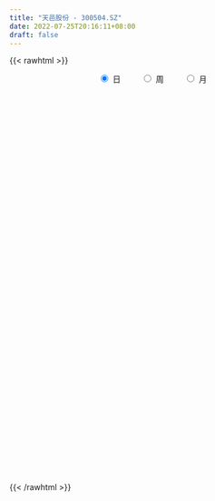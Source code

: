 ```yaml
---
title: "天邑股份 - 300504.SZ"
date: 2022-07-25T20:16:11+08:00
draft: false
---
```

{{< rawhtml >}}
    <div style="text-align: center">
        <label style="padding: 1rem;"><input style="margin-right: .5rem" type="radio" name="period" value="D" checked onclick="period_change(this)">日</label>
        <label style="padding: 1rem;"><input style="margin-right: .5rem" type="radio" name="period" value="W" onclick="period_change(this)">周</label>
        <label style="padding: 1rem;"><input style="margin-right: .5rem" type="radio" name="period" value="M" onclick="period_change(this)">月</label>
    </div>
    <div id="chart" style="height: 700px;"></div> 
    <script type="text/javascript">
        const D_v = [111117.43,145148.99,106060.48,127678.68,104843.0,104939.94,107521.3,118651.98,91685.12,58921.83,47504.01,48894.68,59689.5,57882.32,64207.95,42642.32,26282.98,38056.02,35987.96,35644.18,45952.04,42030.0,38488.13,47718.41,41633.28,27990.0,32314.6,39680.6,24175.0,41964.19,33372.0,25816.0,36746.46,33717.04,29900.13,40268.0,46196.01,50778.0,43118.0,34089.0,32010.68,26781.68,64303.62,37884.66,66997.74,96406.34,98143.55,103444.31,86473.34,56080.39,38890.37,35989.83,24002.0,159487.98,84220.33,59938.98,49293.43,39700.73,43894.95,30411.36,23085.22,23890.39,19257.88,32161.07,47351.0,36128.01,30580.1,24587.06,20138.06,36474.0,47126.66,57601.18,42749.06,33201.28,23407.02,51969.28,93755.76,57503.36,75728.68,76924.24,176826.79,105315.02,141183.46,96143.94,101745.67,107317.74,74146.7,47615.48,35843.43,44616.94,46745.25,30443.67,31402.11,56430.58,42543.0,33292.37,77826.39,56701.98,47245.46,39040.35,34812.08,49591.0,33333.0,23871.69,28875.0,17857.54,25985.0,20231.06,25016.38,16467.75,11250.76,22735.0,30760.17,21419.06,15765.0,25051.0,18437.52,30982.44,19785.12,30926.0,48692.43,24965.0,27605.43,25331.0,25926.0,26367.0,33289.98,31708.82,29189.06,35221.58,36980.1,29234.51,29092.89,21611.0,17732.41,36086.41,29542.0,23295.68,22447.0,20250.0,21060.0,17950.81,26517.51,17870.0,17911.05,23775.89,23216.17,21898.0,15866.0,18247.37,14009.19,23677.0,23539.04,29337.0,18150.0,19269.07,17515.0,30449.0,21191.0,17899.32,17908.23,22034.99,16065.0,17293.89,20448.21,16401.0,16897.0,15045.0,13472.0,14840.0,17994.0,17372.0,25742.0,23151.84,35386.89,26144.01,16046.0,15627.54,22342.7,27908.72,13965.26,19384.0,22595.0,18337.0,16323.05,19506.43,12543.77,17334.05,11227.0,9031.96,11597.86,22192.34,18866.62,21995.97,12795.34,18371.34,19148.42,55519.35,28278.94,26146.18,36575.34,35202.71,17070.31,20040.0,13608.03,97650.91,53944.96,37678.76,51088.33,34910.0,27246.96,22335.84,67187.04,39633.41,40030.16,46302.17,40000.34,24168.77,32971.51,22233.68,30165.93,27812.34,52048.71,88164.27,93760.28,59150.25,36228.84,47250.19,48153.16,60530.48,53276.7,36689.75,28080.97,42171.53,29939.53,28655.39,21576.96,55271.0,25470.57,17636.06,21928.06,27236.72,14788.48,18334.67,21995.06,103359.4,94525.54,57512.52,101132.35,58833.36,51145.0,42481.5,76357.66,143591.21,74606.69,56242.25,49450.0,88437.18,64128.48,77431.94,183993.12,209944.51,154065.21,118472.27,118438.42,66530.03,68064.54,44869.12,59780.06,51989.12,47795.77,65760.47,88630.21,33876.35,45684.0,25447.75,55414.19,34879.81,30747.93,29438.0,27244.65,71266.06,27421.44,26679.6,22583.09,24808.44,22624.46,21283.43,33155.43,27074.43,43602.0,34823.62,23883.5,14682.0,19497.55,15309.18,17329.0,27124.18,12326.0,13929.0,63299.15,43160.78,19097.0,20070.0,10574.22,11285.0,27348.8,14523.06,23645.68,12729.16,16965.16,14850.18,27563.24,18096.0,24816.68,16283.03,16290.18,15740.0,16675.0,17522.18,17371.35,36907.0,34318.0,20091.35,26213.0,67252.0,39348.0,25726.67,129567.72,124518.0,93944.12,65356.0,95660.0,79270.0,65800.06,47907.0,43528.0,61652.0,68591.18,58188.0,45504.19,36405.0,40643.0,58212.0,52512.0,30075.48,27839.0,32473.35,25631.0,32361.0,26113.0,45932.19,217066.23,120149.37,77105.0,53258.0,40075.7,50622.01,43716.12,41274.0,33825.0,25183.0,56207.0,62620.0,148674.06,92588.06,103053.98,115864.52,88234.06,90874.41,71433.56,148421.53,117107.65,275060.58,235911.66,291709.56,245765.41,137054.0,118392.0,84433.0,69812.0,105233.07,95421.0,78499.0,80723.31,82540.0,123819.0,170756.55,121295.56,98314.0,108214.05,132272.94,83790.47,98089.85,68018.0,149103.12,90721.0,75738.0,110649.79,77791.0,50793.0,38543.46,32899.0,65546.0,49046.0,57267.25,44347.0,59713.0,49236.0,45764.05,52624.0,43943.0,43728.0,44914.0,28683.0,35326.27,31989.33,79977.0,73881.46,35679.06,36688.06,30475.0,31928.0,29783.0,28869.0,25563.0,39718.0,31866.06,33355.0,55823.0,34312.0,38257.58,35686.0,30031.0,21348.0,30381.46,39483.63,36260.46,35139.26,37331.46,44792.8,33581.03,48116.07,30959.58,36851.71,35518.0,29473.0,43305.0,27637.0,31957.0,25312.0,26595.25,25558.25,24215.06,27393.0,27232.02,41304.02,21153.33,81628.0,58340.0,35550.0,35562.25,43190.03,37471.18,38590.0,29320.0,44523.06,39150.06,35786.0,48408.06,38502.0,42558.0,43748.0,36761.0,28061.82,22360.0,35122.0,37086.0,26790.0,26510.0,31252.0,73821.59,44358.0,36272.0,32388.0,38321.65,33865.95,22890.0,55704.54,51744.95,43052.0,35597.32,47275.0,39556.0,49997.32,51888.12,35093.95,38231.32,32906.11,24336.61]
const D_histogram = [0.0,0.0287179487,0.080884798,0.1346191124,0.1166509643,0.159716296,0.1528989793,0.0037823372,-0.1948076133,-0.3337799759,-0.3590543762,-0.3358107019,-0.2838862829,-0.2677525662,-0.2985379742,-0.3398445378,-0.331836964,-0.2587603292,-0.2138728921,-0.153419797,-0.0598645831,-0.0128707886,0.0337757085,0.0432207197,0.0115241591,0.0073684862,-0.0284636399,-0.0649759305,-0.0775162246,-0.0384593859,0.0099179395,0.0475386552,0.0591060768,0.0855115322,0.1087890611,0.1465068135,0.1826679763,0.1166241547,0.1224572861,0.1127680076,0.0929623138,0.0714712738,0.1143434303,0.1267642501,0.162554732,0.200535348,0.2706258155,0.2544427845,0.0753254057,-0.0556610816,-0.1003470664,-0.1381481216,-0.1744427881,-0.344062863,-0.4261140782,-0.4454536615,-0.4719591415,-0.4481604309,-0.4498558685,-0.433231169,-0.4056460117,-0.34554732,-0.2738144417,-0.15389157,-0.0122526557,0.0941189522,0.1464297619,0.1719911749,0.1950090258,0.2090379329,0.2525969542,0.302233074,0.309629509,0.27924666,0.252944166,0.2644630072,0.3029481637,0.2764934455,0.2413629426,0.1503938024,0.2566811206,0.2564481805,0.3318296868,0.3273670187,0.3265923879,0.3344455277,0.2501677711,0.1764477902,0.112169405,0.0333102159,-0.0474390472,-0.0931230072,-0.1154979929,-0.0963001226,-0.1073534556,-0.1001674743,-0.0529798945,-0.026468998,-0.0327543855,-0.0374936983,-0.0479500062,-0.0683521343,-0.1078026941,-0.1192262525,-0.1160415068,-0.1176429127,-0.1448664642,-0.1449107153,-0.1639629752,-0.1565423861,-0.1383049256,-0.1586008372,-0.1365292743,-0.1353353437,-0.1220923508,-0.1495764334,-0.1459225911,-0.173665185,-0.1847747878,-0.2176408163,-0.1534343835,-0.1086202851,-0.0397719893,0.0157330937,0.0465276731,0.0390540098,-0.0240115089,-0.0400644732,-0.0659231694,-0.1008893371,-0.1114211879,-0.0873249112,-0.0387594709,0.0067308113,0.0478936274,0.0949260922,0.1046650656,0.0819838188,0.0399843368,0.0115996448,0.019375216,0.0257510357,-0.0067958262,-0.0179828335,-0.0272798259,-0.0597315426,-0.0933716994,-0.1276949919,-0.1290854788,-0.1011709215,-0.0637793879,0.0045407896,0.0899309894,0.1481538969,0.1674519356,0.1909536309,0.1809613384,0.1858249201,0.2037886228,0.2113262959,0.2006033401,0.1734344621,0.1663426695,0.1424713145,0.0898642107,0.0313716784,0.0123901745,-0.0185122018,-0.0411843172,-0.0350793051,-0.0118156056,-0.0134513032,0.0102662487,0.0345681279,0.0757524657,0.0868961969,0.0867251273,0.0901224663,0.0704840244,0.0698230419,0.0688069163,0.0719318725,0.085620912,0.0916168555,0.1005640812,0.080668577,0.0703575227,0.0294197343,-0.0050227892,-0.0157082785,-0.0166509556,0.0109365233,0.0383424509,0.0551760584,0.0662894676,0.0781893099,0.0629766359,0.08247843,0.0970012133,0.0755120236,0.0847361027,0.0570126241,0.038086978,0.0064356494,-0.0104875146,0.0778200122,0.1187874747,0.1244738962,0.1278867042,0.0891989425,0.0731732045,0.0503268973,0.0881061893,0.0883128543,0.1094299726,0.0912428197,0.0606531302,0.0422622149,-0.0001619956,-0.012029482,-0.0060096048,-0.0292852777,-0.0122000401,0.0478219268,0.130224004,0.1384359012,0.1357768947,0.106350667,0.0703819135,0.0837298659,0.0339242262,-0.0018771569,-0.0340398401,-0.0219531239,-0.0401512089,-0.0450150787,-0.0660526393,-0.1457519626,-0.1753843875,-0.2086969784,-0.1999746041,-0.2076648215,-0.2049822137,-0.1737735449,-0.1571958941,-0.0284076905,0.0402191022,0.0872321666,0.1473909679,0.1663509868,0.1345028085,0.0906791339,0.0963232745,0.183511599,0.1885479178,0.1803279749,0.1472265705,0.1522601035,0.0689040671,0.0396589212,0.083424543,0.1908891443,0.1981933909,0.2216565239,0.1143900505,0.0645642542,-0.0252897695,-0.0639889902,-0.056963671,-0.0527881985,-0.0830445333,-0.0909870374,-0.1717501271,-0.2220547778,-0.2967124028,-0.3265226892,-0.286987842,-0.2762447938,-0.2356181904,-0.2040190877,-0.1741643109,-0.2346393009,-0.272721406,-0.2577741023,-0.2570101068,-0.2231087244,-0.2016149584,-0.1662290811,-0.1057430681,-0.056067079,0.0105223297,0.0337820782,0.0362454442,0.0305677093,0.0059753701,-0.0036696589,-0.0219391539,-0.0599228154,-0.08005542,-0.0673398286,-0.0026398837,-0.0076601932,-0.0280194033,-0.0779214429,-0.0867490888,-0.0710861519,-0.0145668073,0.0020895949,0.0407460062,0.0617161702,0.0767427492,0.0947394936,0.1287547699,0.1426537843,0.1020472646,0.0617208151,0.0382212758,0.035985938,0.000526856,-0.0513458958,-0.0385561746,0.0199237406,0.0547907592,0.077372242,0.109400406,0.1600993145,0.1824638195,0.1963296161,0.2598537881,0.2899537857,0.313457996,0.3149271149,0.2800922635,0.247303036,0.1792987561,0.1364127902,0.1048259714,0.097054392,0.0878033432,0.0728044122,0.0254670274,-0.0358869545,-0.0650757755,-0.0398786412,-0.0877607495,-0.1225778835,-0.1764577186,-0.2307627363,-0.2551581176,-0.2525645488,-0.2466550284,-0.2007623223,-0.0290106848,0.0378291104,0.0806326638,0.0970086825,0.074681045,0.0916362546,0.097015799,0.0576225724,-0.0085378118,-0.0484206841,-0.0543159952,-0.0563446681,0.0119316838,0.0230264837,0.0812480444,0.1287562497,0.1125205969,0.071604234,0.0708070206,0.1141814197,0.1316535985,0.194854269,0.2740250033,0.457348024,0.4196068881,0.3898333787,0.2821249512,0.1656713757,0.0749906669,-0.0862126541,-0.1483158709,-0.2672413817,-0.2834742491,-0.2963856188,-0.2050308712,-0.0788110433,-0.0411982762,-0.0061173315,-0.0197588839,0.0229752399,0.0311052631,-0.0461304653,-0.1095383405,-0.0554064343,-0.0790094285,-0.0835473954,-0.1810066088,-0.2080174444,-0.2030224213,-0.1930821033,-0.1890576582,-0.1789485853,-0.2079056946,-0.277864014,-0.3251862705,-0.312979147,-0.3074209243,-0.2851991481,-0.267087741,-0.2959275047,-0.2537298436,-0.208208022,-0.1510272823,-0.0968503655,-0.0822752036,0.0134773117,0.0382736722,0.0312488759,-0.0037200724,-0.0390460256,-0.0311734225,-0.0157117447,-0.0160515741,-0.0019903706,-0.0434531176,-0.0963847878,-0.1133053827,-0.0714099668,-0.0508428279,-0.0101445839,0.0314884497,0.0408206717,0.0599576002,0.0706983746,0.0078056936,-0.066689208,-0.1788605512,-0.2694301165,-0.2594116042,-0.2628615657,-0.1820759024,-0.1046433958,-0.0273896296,0.0419357022,0.1019237398,0.1265171233,0.1496844217,0.1812512514,0.1790006058,0.1661128288,0.1608947836,0.168687101,0.175544807,0.2002024215,0.1379031067,0.124884306,0.1686784728,0.1611623759,0.155336046,0.1651982757,0.1693222131,0.1800963999,0.192787204,0.1832384505,0.1777022428,0.1177684982,0.0917068561,0.1014344769,0.0913715052,0.0845396763,0.0933002273,0.1003128843,0.0986138039,0.0817460335,0.0439433865,0.0516984067,0.0517458361,0.0417364584,0.0513803166,0.0605944331,0.0472200639,0.018366622,-0.0002109964,-0.0375388194,-0.0552204375,-0.067831733,-0.0362442131,-0.0251138887,-0.0107393759,0.0017485897,0.0347316611,0.0174875231,0.0506744848,0.0823448148,0.0997294784,0.0942579939,0.0815526527,0.0718133734]
const D_fast = [0.0,0.0358974359,0.1082854847,0.1956745772,0.2068691702,0.2898635759,0.321271004,0.1730999462,-0.0741919076,-0.2966092642,-0.4116472586,-0.4723562597,-0.4914034115,-0.5422078363,-0.6476277379,-0.7738954359,-0.8488471031,-0.8404605506,-0.8490413366,-0.8269431907,-0.7483541226,-0.7045780252,-0.649487601,-0.6292374099,-0.6580529308,-0.6603664821,-0.7033145182,-0.7560707913,-0.7879901416,-0.7585481494,-0.7076913391,-0.6581859595,-0.6318420188,-0.5840586804,-0.5335838861,-0.4592394304,-0.3774112736,-0.4142990564,-0.3778516036,-0.3593488801,-0.3559139955,-0.3595372171,-0.288079203,-0.2439673207,-0.1675381557,-0.0794237027,0.0583232186,0.1057508838,-0.0545351436,-0.1994369013,-0.2692096527,-0.3415477383,-0.4214531018,-0.6770888925,-0.8656686272,-0.9963716259,-1.1408668913,-1.2291082884,-1.3432676932,-1.4349507858,-1.5087771316,-1.5350652699,-1.5317860019,-1.4503360227,-1.3117602724,-1.1818589265,-1.0929406762,-1.0243814696,-0.9526113622,-0.8863229719,-0.779614712,-0.6544203237,-0.5696165114,-0.5301876955,-0.4932541479,-0.4156195549,-0.3013973575,-0.2587287144,-0.2335184816,-0.2868891712,-0.1164315728,-0.0525524678,0.1057864603,0.1831655468,0.2640390129,0.3555035347,0.3337677208,0.3041596875,0.2679236536,0.1973920184,0.1047829935,0.0358182817,-0.0154312022,-0.0203083625,-0.0582000595,-0.0760559468,-0.0421133405,-0.0222196936,-0.0366936774,-0.0508064148,-0.0732502243,-0.1107403859,-0.1771416192,-0.2183717408,-0.2441973718,-0.2752095058,-0.3386496734,-0.3749216033,-0.434964607,-0.4666796144,-0.4830183853,-0.5429645063,-0.5550252619,-0.5876651672,-0.604945262,-0.669823453,-0.7026502584,-0.7738091486,-0.8311124484,-0.9183886809,-0.892540844,-0.8748818168,-0.8159765185,-0.7565381619,-0.7141116643,-0.7118218252,-0.7808902211,-0.8069593036,-0.8492987922,-0.9094872942,-0.9478744419,-0.9456093931,-0.9067338205,-0.8595608354,-0.8064246125,-0.7356606246,-0.6997553849,-0.7019406769,-0.7339440747,-0.7594288556,-0.7468094804,-0.7339959018,-0.7682417202,-0.7839244359,-0.8000413848,-0.8474259871,-0.9044090688,-0.9706561092,-1.0043179659,-1.0016961389,-0.9802494523,-0.9107940773,-0.8029211302,-0.7076597486,-0.6464987259,-0.5752586229,-0.5400105808,-0.488690769,-0.4197799106,-0.3594106636,-0.3199827844,-0.3037930468,-0.269299172,-0.2575526984,-0.2876937496,-0.3383433623,-0.3542273226,-0.3897577493,-0.4227259441,-0.4253907582,-0.4050809601,-0.4100794834,-0.3837953694,-0.3508514582,-0.290729004,-0.2578612236,-0.2363510114,-0.2104230558,-0.2124404917,-0.1956457136,-0.1794601101,-0.1583521859,-0.1232579184,-0.094357761,-0.060269515,-0.0599978749,-0.0527195485,-0.0863024034,-0.1220006242,-0.1366131831,-0.1417185991,-0.1113969893,-0.0744054491,-0.0437778269,-0.0160920509,0.015355119,0.015886604,0.0560080056,0.0947810922,0.0921699083,0.1225780132,0.1091076906,0.099703789,0.0696613728,0.0501163302,0.15787886,0.2285431912,0.2653480867,0.3007325708,0.2843445447,0.2866121077,0.2763475249,0.3361533643,0.3584382428,0.4069128543,0.4115364062,0.3961099993,0.3882846377,0.3458199284,0.3309450715,0.3354625474,0.3048655551,0.3189007827,0.3908782313,0.5058363095,0.5486571821,0.5799423992,0.5771038383,0.5587305631,0.5930109821,0.5516863988,0.5154157265,0.4747430833,0.4813415185,0.4531056313,0.4369879918,0.3994372714,0.2832999575,0.2098214357,0.1243346002,0.0830633234,0.0234569006,-0.0251060449,-0.0373407624,-0.0600620851,0.0616241959,0.1403057642,0.2091268702,0.3061334135,0.3666811791,0.3684587029,0.3473048118,0.377029771,0.5100959952,0.5622692935,0.5991313443,0.6028365825,0.6459351414,0.5798051219,0.5604747063,0.6250964638,0.7802833511,0.8371359455,0.9160132095,0.8373442487,0.8036595159,0.7074830499,0.6527865816,0.645570983,0.636549406,0.5855319379,0.5548426744,0.4311420529,0.3253237077,0.176487982,0.0650470233,0.0328349101,-0.0254832403,-0.0437611844,-0.0631668536,-0.0768531545,-0.1959879697,-0.3022504264,-0.3517466483,-0.4152351794,-0.4371109781,-0.4660209517,-0.4721923447,-0.4381420988,-0.4024828794,-0.3332628883,-0.3015576202,-0.2900328932,-0.2880687008,-0.3111671974,-0.3217296412,-0.3454839246,-0.3984482899,-0.4385947495,-0.4427141153,-0.3786741413,-0.3856094991,-0.41297356,-0.4823559604,-0.5128708785,-0.5149794795,-0.4621018367,-0.4449230358,-0.396080123,-0.3596809164,-0.3254686501,-0.2837870323,-0.2175830636,-0.168020603,-0.1831153066,-0.2080115523,-0.2219557727,-0.215194626,-0.250521994,-0.3152312197,-0.3120805422,-0.2486196918,-0.2000549834,-0.1581304401,-0.0987521746,-0.0080284375,0.0599520225,0.122900223,0.251387842,0.353976286,0.4558449953,0.536045893,0.5712341074,0.6002706389,0.577091048,0.5683082797,0.5629279538,0.5794199724,0.5921197594,0.5953219315,0.5543513035,0.484025583,0.4385678181,0.4537952922,0.3839729964,0.3185113915,0.2205171268,0.1085214251,0.0203365143,-0.0402110541,-0.0959652908,-0.1002631653,0.064235801,0.1405328738,0.2034945932,0.2441227825,0.2404654063,0.2803296796,0.3099631737,0.2849755901,0.216680753,0.1646927096,0.1452183998,0.1291035598,0.2003628327,0.2172142535,0.2957478254,0.375445093,0.3873395895,0.364324285,0.3812288268,0.4531485808,0.5035341593,0.615448397,0.7631253821,1.0607854089,1.127945995,1.1956308303,1.1584536405,1.083417909,1.0114848669,0.8287283824,0.7295461979,0.5438103416,0.4567089119,0.3697011375,0.4097981674,0.5163152345,0.5436284325,0.5771800443,0.558598771,0.6070767047,0.6229830436,0.534214699,0.4434222387,0.4837025363,0.440347185,0.4149223692,0.2722115036,0.1931963069,0.1474357247,0.1091055168,0.0658655474,0.031237474,-0.049696059,-0.1891203819,-0.317739206,-0.3837768693,-0.4550738776,-0.5041518884,-0.5528124167,-0.6556340565,-0.6768688564,-0.6833990402,-0.6639751211,-0.6340107956,-0.6400044347,-0.5408825914,-0.5065178129,-0.5057303902,-0.5416293566,-0.5867168163,-0.5866375688,-0.5751038271,-0.57945655,-0.5658929392,-0.6182189655,-0.6952468327,-0.7404937734,-0.7164508491,-0.7085944172,-0.6704323191,-0.6209271731,-0.6013897833,-0.5672634546,-0.5388480866,-0.5997893442,-0.6909565479,-0.8478430288,-1.0057701232,-1.060604512,-1.129769865,-1.0945031772,-1.0432315195,-0.9728251607,-0.8930159034,-0.8075469308,-0.7513242665,-0.6907358627,-0.6138562202,-0.5713567143,-0.5427162842,-0.5077106334,-0.4577465408,-0.407002633,-0.3322944132,-0.3601179513,-0.3419156755,-0.2559518905,-0.2231773934,-0.1901697118,-0.1390079132,-0.0925534225,-0.0367551357,0.0241324694,0.0603933285,0.0992826815,0.0687910615,0.0656561334,0.1007423735,0.113522278,0.1278253682,0.159910976,0.1920018541,0.2149562247,0.2185249626,0.1917081623,0.2123877841,0.2253716726,0.2257964095,0.2482853468,0.2726480715,0.2710787183,0.2468169319,0.2281865645,0.1814740365,0.1499873091,0.1204180804,0.142944547,0.1477963992,0.159486068,0.172411181,0.2140771678,0.2012049105,0.2470604934,0.2993170271,0.3416340603,0.3597270742,0.3674098962,0.3756239603]
const D_slow = [0.0,0.0071794872,0.0274006867,0.0610554648,0.0902182059,0.1301472799,0.1683720247,0.169317609,0.1206157057,0.0371707117,-0.0525928824,-0.1365455578,-0.2075171286,-0.2744552701,-0.3490897637,-0.4340508981,-0.5170101391,-0.5817002214,-0.6351684445,-0.6735233937,-0.6884895395,-0.6917072366,-0.6832633095,-0.6724581296,-0.6695770898,-0.6677349683,-0.6748508782,-0.6910948609,-0.710473917,-0.7200887635,-0.7176092786,-0.7057246148,-0.6909480956,-0.6695702126,-0.6423729473,-0.6057462439,-0.5600792498,-0.5309232111,-0.5003088896,-0.4721168877,-0.4488763093,-0.4310084908,-0.4024226333,-0.3707315707,-0.3300928877,-0.2799590507,-0.2123025969,-0.1486919007,-0.1298605493,-0.1437758197,-0.1688625863,-0.2033996167,-0.2470103137,-0.3330260295,-0.439554549,-0.5509179644,-0.6689077498,-0.7809478575,-0.8934118246,-1.0017196169,-1.1031311198,-1.1895179498,-1.2579715602,-1.2964444527,-1.2995076167,-1.2759778786,-1.2393704381,-1.1963726444,-1.147620388,-1.0953609048,-1.0322116662,-0.9566533977,-0.8792460204,-0.8094343554,-0.7461983139,-0.6800825621,-0.6043455212,-0.5352221598,-0.4748814242,-0.4372829736,-0.3731126934,-0.3090006483,-0.2260432266,-0.1442014719,-0.0625533749,0.021058007,0.0835999497,0.1277118973,0.1557542486,0.1640818025,0.1522220407,0.1289412889,0.1000667907,0.0759917601,0.0491533961,0.0241115276,0.0108665539,0.0042493044,-0.0039392919,-0.0133127165,-0.0253002181,-0.0423882516,-0.0693389251,-0.0991454883,-0.128155865,-0.1575665931,-0.1937832092,-0.230010888,-0.2710016318,-0.3101372283,-0.3447134597,-0.384363669,-0.4184959876,-0.4523298235,-0.4828529112,-0.5202470196,-0.5567276673,-0.6001439636,-0.6463376606,-0.7007478646,-0.7391064605,-0.7662615318,-0.7762045291,-0.7722712557,-0.7606393374,-0.750875835,-0.7568787122,-0.7668948305,-0.7833756228,-0.8085979571,-0.836453254,-0.8582844819,-0.8679743496,-0.8662916467,-0.8543182399,-0.8305867168,-0.8044204504,-0.7839244957,-0.7739284115,-0.7710285003,-0.7661846964,-0.7597469374,-0.761445894,-0.7659416024,-0.7727615589,-0.7876944445,-0.8110373694,-0.8429611173,-0.875232487,-0.9005252174,-0.9164700644,-0.915334867,-0.8928521196,-0.8558136454,-0.8139506615,-0.7662122538,-0.7209719192,-0.6745156892,-0.6235685334,-0.5707369595,-0.5205861245,-0.4772275089,-0.4356418415,-0.4000240129,-0.3775579602,-0.3697150407,-0.366617497,-0.3712455475,-0.3815416268,-0.3903114531,-0.3932653545,-0.3966281803,-0.3940616181,-0.3854195861,-0.3664814697,-0.3447574205,-0.3230761387,-0.3005455221,-0.282924516,-0.2654687555,-0.2482670264,-0.2302840583,-0.2088788303,-0.1859746165,-0.1608335962,-0.1406664519,-0.1230770712,-0.1157221377,-0.116977835,-0.1209049046,-0.1250676435,-0.1223335127,-0.1127478999,-0.0989538853,-0.0823815185,-0.062834191,-0.047090032,-0.0264704245,-0.0022201211,0.0166578848,0.0378419104,0.0520950665,0.061616811,0.0632257233,0.0606038447,0.0800588478,0.1097557164,0.1408741905,0.1728458665,0.1951456022,0.2134389033,0.2260206276,0.2480471749,0.2701253885,0.2974828817,0.3202935866,0.3354568691,0.3460224228,0.345981924,0.3429745535,0.3414721523,0.3341508328,0.3311008228,0.3430563045,0.3756123055,0.4102212808,0.4441655045,0.4707531713,0.4883486496,0.5092811161,0.5177621727,0.5172928834,0.5087829234,0.5032946424,0.4932568402,0.4820030705,0.4654899107,0.4290519201,0.3852058232,0.3330315786,0.2830379276,0.2311217222,0.1798761688,0.1364327825,0.097133809,0.0900318864,0.1000866619,0.1218947036,0.1587424456,0.2003301923,0.2339558944,0.2566256779,0.2807064965,0.3265843962,0.3737213757,0.4188033694,0.455610012,0.4936750379,0.5109010547,0.520815785,0.5416719208,0.5893942068,0.6389425546,0.6943566856,0.7229541982,0.7390952617,0.7327728194,0.7167755718,0.7025346541,0.6893376044,0.6685764711,0.6458297118,0.60289218,0.5473784855,0.4732003848,0.3915697125,0.319822752,0.2507615536,0.191857006,0.1408522341,0.0973111564,0.0386513311,-0.0295290204,-0.093972546,-0.1582250727,-0.2140022537,-0.2644059933,-0.3059632636,-0.3323990306,-0.3464158004,-0.343785218,-0.3353396984,-0.3262783374,-0.3186364101,-0.3171425675,-0.3180599823,-0.3235447707,-0.3385254746,-0.3585393296,-0.3753742867,-0.3760342576,-0.3779493059,-0.3849541567,-0.4044345175,-0.4261217897,-0.4438933277,-0.4475350295,-0.4470126307,-0.4368261292,-0.4213970866,-0.4022113993,-0.3785265259,-0.3463378334,-0.3106743874,-0.2851625712,-0.2697323674,-0.2601770485,-0.251180564,-0.25104885,-0.2638853239,-0.2735243676,-0.2685434324,-0.2548457426,-0.2355026821,-0.2081525806,-0.168127752,-0.1225117971,-0.0734293931,-0.0084659461,0.0640225004,0.1423869993,0.2211187781,0.2911418439,0.3529676029,0.397792292,0.4318954895,0.4581019824,0.4823655804,0.5043164162,0.5225175192,0.5288842761,0.5199125375,0.5036435936,0.4936739333,0.4717337459,0.4410892751,0.3969748454,0.3392841613,0.2754946319,0.2123534947,0.1506897376,0.100499157,0.0932464858,0.1027037634,0.1228619294,0.1471141,0.1657843613,0.1886934249,0.2129473747,0.2273530178,0.2252185648,0.2131133938,0.199534395,0.1854482279,0.1884311489,0.1941877698,0.2144997809,0.2466888434,0.2748189926,0.2927200511,0.3104218062,0.3389671611,0.3718805608,0.420594128,0.4891003788,0.6034373848,0.7083391069,0.8057974516,0.8763286893,0.9177465333,0.9364942,0.9149410365,0.8778620688,0.8110517233,0.7401831611,0.6660867564,0.6148290386,0.5951262777,0.5848267087,0.5832973758,0.5783576549,0.5841014648,0.5918777806,0.5803451643,0.5529605792,0.5391089706,0.5193566135,0.4984697646,0.4532181124,0.4012137513,0.350458146,0.3021876201,0.2549232056,0.2101860593,0.1582096356,0.0887436321,0.0074470645,-0.0707977223,-0.1476529533,-0.2189527404,-0.2857246756,-0.3597065518,-0.4231390127,-0.4751910182,-0.5129478388,-0.5371604302,-0.5577292311,-0.5543599031,-0.5447914851,-0.5369792661,-0.5379092842,-0.5476707906,-0.5554641463,-0.5593920824,-0.563404976,-0.5639025686,-0.574765848,-0.5988620449,-0.6271883906,-0.6450408823,-0.6577515893,-0.6602877353,-0.6524156228,-0.6422104549,-0.6272210549,-0.6095464612,-0.6075950378,-0.6242673398,-0.6689824776,-0.7363400067,-0.8011929078,-0.8669082992,-0.9124272748,-0.9385881238,-0.9454355312,-0.9349516056,-0.9094706707,-0.8778413898,-0.8404202844,-0.7951074715,-0.7503573201,-0.7088291129,-0.668605417,-0.6264336418,-0.58254744,-0.5324968346,-0.498021058,-0.4667999815,-0.4246303633,-0.3843397693,-0.3455057578,-0.3042061889,-0.2618756356,-0.2168515356,-0.1686547346,-0.122845122,-0.0784195613,-0.0489774367,-0.0260507227,-0.0006921035,0.0221507728,0.0432856919,0.0666107487,0.0916889698,0.1163424208,0.1367789291,0.1477647758,0.1606893774,0.1736258365,0.1840599511,0.1969050302,0.2120536385,0.2238586544,0.2284503099,0.2283975609,0.219012856,0.2052077466,0.1882498134,0.1791887601,0.1729102879,0.1702254439,0.1706625914,0.1793455066,0.1837173874,0.1963860086,0.2169722123,0.2419045819,0.2654690804,0.2858572435,0.3038105869]
const D_data = [['2020-07-06', 26.65, 27.88, 26.65, 27.98],['2020-07-07', 28.2, 28.33, 27.59, 29.07],['2020-07-08', 28.25, 28.89, 28.0, 28.94],['2020-07-09', 29.2, 29.29, 28.53, 29.59],['2020-07-10', 29.0, 28.6, 28.45, 29.76],['2020-07-13', 28.5, 29.56, 28.5, 29.56],['2020-07-14', 29.53, 29.18, 28.53, 30.15],['2020-07-15', 29.35, 27.06, 27.03, 29.39],['2020-07-16', 27.1, 25.44, 25.05, 27.38],['2020-07-17', 25.7, 25.07, 24.8, 25.85],['2020-07-20', 25.26, 25.77, 25.08, 25.77],['2020-07-21', 25.8, 26.08, 25.43, 26.08],['2020-07-22', 26.01, 26.37, 25.71, 26.48],['2020-07-23', 26.1, 25.85, 25.31, 26.27],['2020-07-24', 25.66, 24.95, 24.89, 26.42],['2020-07-27', 25.0, 24.31, 24.06, 25.12],['2020-07-28', 24.46, 24.5, 24.25, 24.75],['2020-07-29', 24.47, 25.22, 24.3, 25.24],['2020-07-30', 25.23, 24.91, 24.91, 25.45],['2020-07-31', 24.91, 25.15, 24.76, 25.28],['2020-08-03', 25.31, 25.8, 25.31, 25.8],['2020-08-04', 25.74, 25.47, 25.3, 25.92],['2020-08-05', 25.58, 25.63, 25.28, 25.68],['2020-08-06', 25.6, 25.25, 24.84, 25.64],['2020-08-07', 25.36, 24.6, 24.35, 25.37],['2020-08-10', 24.58, 24.76, 24.3, 25.1],['2020-08-11', 24.8, 24.15, 24.06, 24.98],['2020-08-12', 24.15, 23.81, 23.4, 24.2],['2020-08-13', 23.94, 23.82, 23.8, 24.28],['2020-08-14', 23.83, 24.39, 23.66, 24.65],['2020-08-17', 24.4, 24.63, 24.27, 24.68],['2020-08-18', 24.68, 24.65, 24.4, 24.73],['2020-08-19', 24.78, 24.4, 24.39, 25.12],['2020-08-20', 24.32, 24.65, 23.82, 24.98],['2020-08-21', 24.6, 24.73, 24.51, 25.04],['2020-08-24', 24.97, 25.09, 24.38, 25.24],['2020-08-25', 25.04, 25.32, 24.9, 25.46],['2020-08-26', 25.32, 24.0, 24.0, 25.35],['2020-08-27', 23.97, 24.76, 23.79, 24.94],['2020-08-28', 24.52, 24.58, 24.25, 24.74],['2020-08-31', 24.56, 24.39, 24.38, 25.18],['2020-09-01', 24.32, 24.26, 24.0, 24.49],['2020-09-02', 24.38, 25.14, 24.3, 25.18],['2020-09-03', 25.0, 24.95, 24.7, 25.09],['2020-09-04', 24.58, 25.44, 24.3, 25.65],['2020-09-07', 25.3, 25.77, 25.13, 26.4],['2020-09-08', 26.0, 26.62, 25.55, 26.64],['2020-09-09', 26.28, 25.87, 25.85, 26.97],['2020-09-10', 25.92, 23.41, 23.23, 26.17],['2020-09-11', 23.01, 23.16, 22.5, 23.73],['2020-09-14', 23.14, 23.68, 23.11, 23.83],['2020-09-15', 23.76, 23.42, 23.19, 23.9],['2020-09-16', 23.3, 23.08, 23.01, 23.5],['2020-09-17', 21.0, 20.6, 19.55, 21.39],['2020-09-18', 20.38, 20.65, 20.11, 20.84],['2020-09-21', 20.57, 20.74, 20.57, 21.2],['2020-09-22', 20.6, 20.07, 20.01, 20.89],['2020-09-23', 20.1, 20.22, 19.86, 20.35],['2020-09-24', 19.92, 19.48, 19.39, 19.98],['2020-09-25', 19.68, 19.26, 19.03, 19.8],['2020-09-28', 19.35, 19.03, 18.97, 19.5],['2020-09-29', 19.11, 19.21, 18.9, 19.44],['2020-09-30', 19.29, 19.29, 19.18, 19.56],['2020-10-09', 19.66, 20.06, 19.56, 20.12],['2020-10-12', 20.2, 20.79, 20.09, 20.8],['2020-10-13', 20.75, 20.87, 20.53, 21.0],['2020-10-14', 20.88, 20.54, 20.45, 20.99],['2020-10-15', 20.61, 20.37, 20.31, 20.76],['2020-10-16', 20.32, 20.45, 20.12, 20.47],['2020-10-19', 20.91, 20.44, 20.37, 21.38],['2020-10-20', 20.32, 21.0, 20.28, 21.1],['2020-10-21', 21.06, 21.41, 20.61, 21.83],['2020-10-22', 21.12, 21.15, 20.88, 21.54],['2020-10-23', 21.35, 20.73, 20.68, 21.44],['2020-10-26', 20.58, 20.73, 20.42, 20.96],['2020-10-27', 20.7, 21.27, 20.7, 21.56],['2020-10-28', 21.39, 21.88, 21.26, 22.5],['2020-10-29', 21.2, 21.25, 21.0, 21.94],['2020-10-30', 21.9, 21.11, 21.11, 22.58],['2020-11-02', 20.79, 20.16, 19.41, 21.29],['2020-11-03', 20.16, 22.78, 20.1, 24.0],['2020-11-04', 22.45, 21.89, 21.58, 22.56],['2020-11-05', 22.48, 23.24, 21.91, 23.56],['2020-11-06', 23.49, 22.67, 22.63, 23.5],['2020-11-09', 22.91, 22.95, 22.85, 23.55],['2020-11-10', 22.98, 23.34, 22.7, 23.91],['2020-11-11', 23.0, 22.22, 22.2, 23.45],['2020-11-12', 22.25, 22.11, 21.72, 22.6],['2020-11-13', 21.96, 21.99, 21.73, 22.27],['2020-11-16', 22.12, 21.5, 21.4, 22.39],['2020-11-17', 21.43, 21.06, 20.61, 21.62],['2020-11-18', 21.06, 21.12, 20.85, 21.4],['2020-11-19', 21.0, 21.16, 20.76, 21.38],['2020-11-20', 21.4, 21.6, 21.3, 22.3],['2020-11-23', 21.4, 21.17, 20.93, 21.45],['2020-11-24', 21.3, 21.31, 21.02, 21.66],['2020-11-25', 21.49, 21.9, 20.93, 22.2],['2020-11-26', 21.77, 21.81, 21.58, 22.2],['2020-11-27', 21.73, 21.43, 21.41, 22.11],['2020-11-30', 21.35, 21.39, 21.1, 21.75],['2020-12-01', 21.5, 21.24, 21.07, 21.5],['2020-12-02', 21.11, 20.98, 20.6, 21.31],['2020-12-03', 20.92, 20.5, 20.48, 21.04],['2020-12-04', 20.53, 20.61, 20.35, 20.69],['2020-12-07', 21.19, 20.66, 20.62, 21.23],['2020-12-08', 20.58, 20.49, 20.43, 20.8],['2020-12-09', 20.35, 19.96, 19.93, 20.59],['2020-12-10', 19.57, 20.08, 19.57, 20.44],['2020-12-11', 20.18, 19.63, 19.41, 20.23],['2020-12-14', 19.7, 19.76, 19.43, 20.03],['2020-12-15', 19.9, 19.8, 19.61, 19.93],['2020-12-16', 19.94, 19.14, 19.1, 19.94],['2020-12-17', 19.14, 19.5, 18.54, 19.52],['2020-12-18', 19.5, 19.13, 19.04, 19.7],['2020-12-21', 18.99, 19.15, 18.85, 19.26],['2020-12-22', 19.14, 18.42, 18.42, 19.14],['2020-12-23', 18.5, 18.55, 18.3, 18.73],['2020-12-24', 18.56, 17.88, 17.7, 18.59],['2020-12-25', 17.7, 17.75, 17.68, 18.04],['2020-12-28', 17.61, 17.1, 17.04, 17.74],['2020-12-29', 17.1, 18.15, 17.08, 18.65],['2020-12-30', 18.02, 17.99, 17.85, 18.2],['2020-12-31', 17.99, 18.43, 17.96, 18.67],['2021-01-04', 18.54, 18.48, 18.1, 18.64],['2021-01-05', 18.5, 18.32, 18.23, 18.85],['2021-01-06', 18.23, 17.83, 17.7, 18.34],['2021-01-07', 17.83, 16.84, 16.78, 17.97],['2021-01-08', 16.79, 17.08, 16.71, 17.56],['2021-01-11', 16.96, 16.69, 16.56, 17.44],['2021-01-12', 16.68, 16.23, 16.1, 17.07],['2021-01-13', 16.14, 16.21, 15.58, 16.34],['2021-01-14', 16.2, 16.48, 15.97, 16.72],['2021-01-15', 16.64, 16.81, 16.51, 17.1],['2021-01-18', 16.84, 16.89, 16.73, 17.2],['2021-01-19', 16.89, 16.97, 16.77, 17.16],['2021-01-20', 17.17, 17.22, 16.66, 17.73],['2021-01-21', 17.0, 16.87, 16.7, 17.18],['2021-01-22', 16.9, 16.39, 16.37, 16.97],['2021-01-25', 16.4, 15.91, 15.88, 16.49],['2021-01-26', 16.13, 15.8, 15.71, 16.28],['2021-01-27', 15.82, 16.1, 15.66, 16.4],['2021-01-28', 15.95, 16.03, 15.82, 16.4],['2021-01-29', 16.17, 15.37, 15.2, 16.17],['2021-02-01', 15.38, 15.4, 15.25, 15.7],['2021-02-02', 15.46, 15.24, 15.06, 15.6],['2021-02-03', 15.27, 14.69, 14.64, 15.29],['2021-02-04', 14.69, 14.32, 14.07, 14.77],['2021-02-05', 14.31, 13.92, 13.91, 14.88],['2021-02-08', 13.95, 14.01, 13.86, 14.17],['2021-02-09', 14.01, 14.23, 13.84, 14.26],['2021-02-10', 14.14, 14.33, 14.08, 14.4],['2021-02-18', 14.35, 14.85, 14.35, 15.0],['2021-02-19', 14.79, 15.39, 14.72, 15.4],['2021-02-22', 15.59, 15.41, 15.41, 15.88],['2021-02-23', 15.24, 15.14, 15.1, 15.51],['2021-02-24', 15.21, 15.34, 15.2, 15.65],['2021-02-25', 15.51, 15.0, 14.99, 15.67],['2021-02-26', 14.98, 15.22, 14.88, 15.58],['2021-03-01', 15.22, 15.51, 15.21, 15.58],['2021-03-02', 15.54, 15.53, 15.34, 15.7],['2021-03-03', 15.5, 15.38, 15.2, 15.73],['2021-03-04', 15.4, 15.15, 15.12, 15.53],['2021-03-05', 15.05, 15.38, 15.01, 15.43],['2021-03-08', 15.4, 15.15, 15.15, 15.65],['2021-03-09', 15.27, 14.62, 14.41, 15.28],['2021-03-10', 14.81, 14.24, 14.22, 14.82],['2021-03-11', 14.3, 14.49, 14.03, 14.58],['2021-03-12', 14.49, 14.15, 14.11, 14.56],['2021-03-15', 14.18, 14.03, 13.94, 14.26],['2021-03-16', 14.08, 14.26, 14.02, 14.35],['2021-03-17', 14.28, 14.48, 14.17, 14.5],['2021-03-18', 14.53, 14.16, 14.06, 14.54],['2021-03-19', 14.11, 14.48, 14.06, 14.7],['2021-03-22', 14.5, 14.58, 14.32, 14.63],['2021-03-23', 14.47, 14.96, 14.41, 15.03],['2021-03-24', 14.72, 14.74, 14.6, 14.97],['2021-03-25', 14.69, 14.65, 14.63, 14.88],['2021-03-26', 14.65, 14.73, 14.56, 14.79],['2021-03-29', 14.8, 14.42, 14.42, 14.87],['2021-03-30', 14.29, 14.62, 14.04, 14.73],['2021-03-31', 14.48, 14.63, 14.4, 14.71],['2021-04-01', 14.68, 14.71, 14.45, 14.94],['2021-04-02', 14.72, 14.92, 14.65, 14.93],['2021-04-06', 15.05, 14.92, 14.81, 15.11],['2021-04-07', 14.92, 15.05, 14.8, 15.07],['2021-04-08', 14.95, 14.71, 14.7, 15.05],['2021-04-09', 14.67, 14.79, 14.64, 14.9],['2021-04-12', 14.79, 14.29, 14.25, 14.79],['2021-04-13', 14.3, 14.16, 14.12, 14.37],['2021-04-14', 14.15, 14.31, 14.11, 14.38],['2021-04-15', 14.48, 14.37, 14.2, 14.48],['2021-04-16', 14.34, 14.78, 14.31, 14.82],['2021-04-19', 14.83, 14.93, 14.78, 15.01],['2021-04-20', 14.93, 14.94, 14.82, 15.15],['2021-04-21', 14.9, 14.98, 14.85, 15.08],['2021-04-22', 14.98, 15.1, 14.95, 15.24],['2021-04-23', 15.12, 14.8, 14.67, 15.12],['2021-04-26', 14.9, 15.3, 14.9, 15.77],['2021-04-27', 15.3, 15.4, 15.01, 15.41],['2021-04-28', 15.3, 15.0, 14.93, 15.39],['2021-04-29', 15.05, 15.42, 14.97, 15.62],['2021-04-30', 15.33, 14.97, 14.83, 15.59],['2021-05-06', 14.98, 15.0, 14.86, 15.14],['2021-05-07', 14.97, 14.73, 14.65, 15.0],['2021-05-10', 14.94, 14.79, 14.72, 14.99],['2021-05-11', 14.78, 16.34, 14.77, 16.68],['2021-05-12', 16.3, 16.19, 16.01, 16.37],['2021-05-13', 16.05, 15.99, 15.76, 16.26],['2021-05-14', 15.86, 16.11, 15.77, 16.83],['2021-05-17', 16.01, 15.6, 15.56, 16.18],['2021-05-18', 15.5, 15.83, 15.5, 15.94],['2021-05-19', 15.85, 15.72, 15.56, 15.85],['2021-05-20', 15.71, 16.61, 15.59, 16.65],['2021-05-21', 16.56, 16.35, 16.25, 16.65],['2021-05-24', 16.43, 16.79, 16.34, 16.79],['2021-05-25', 17.07, 16.43, 16.33, 17.18],['2021-05-26', 16.4, 16.25, 16.18, 16.59],['2021-05-27', 16.22, 16.36, 16.15, 16.54],['2021-05-28', 16.35, 15.96, 15.91, 16.35],['2021-05-31', 15.95, 16.24, 15.9, 16.28],['2021-06-01', 16.25, 16.49, 16.14, 16.63],['2021-06-02', 16.58, 16.11, 16.04, 16.75],['2021-06-03', 16.12, 16.63, 16.06, 16.85],['2021-06-04', 16.56, 17.44, 16.5, 17.79],['2021-06-07', 17.29, 18.23, 16.98, 18.4],['2021-06-08', 18.05, 17.71, 17.56, 18.12],['2021-06-09', 17.62, 17.76, 17.48, 17.87],['2021-06-10', 18.09, 17.5, 17.33, 18.24],['2021-06-11', 17.5, 17.38, 17.28, 18.15],['2021-06-15', 17.49, 18.07, 17.47, 18.12],['2021-06-16', 18.0, 17.3, 17.26, 18.1],['2021-06-17', 17.2, 17.33, 16.98, 17.57],['2021-06-18', 17.39, 17.25, 17.12, 17.44],['2021-06-21', 17.17, 17.8, 17.12, 17.86],['2021-06-22', 17.84, 17.45, 17.34, 17.88],['2021-06-23', 17.45, 17.59, 17.26, 17.8],['2021-06-24', 17.55, 17.34, 17.21, 17.64],['2021-06-25', 17.27, 16.31, 16.21, 17.4],['2021-06-28', 16.31, 16.57, 16.16, 16.73],['2021-06-29', 16.51, 16.25, 16.22, 16.61],['2021-06-30', 16.25, 16.59, 16.23, 16.63],['2021-07-01', 16.6, 16.26, 16.26, 16.94],['2021-07-02', 16.39, 16.24, 16.15, 16.5],['2021-07-05', 16.22, 16.56, 16.16, 16.58],['2021-07-06', 16.52, 16.39, 16.3, 16.69],['2021-07-07', 16.28, 18.13, 16.24, 18.96],['2021-07-08', 17.83, 17.93, 17.66, 18.58],['2021-07-09', 17.74, 18.04, 17.74, 18.45],['2021-07-12', 17.9, 18.61, 17.82, 19.19],['2021-07-13', 18.5, 18.46, 18.22, 18.84],['2021-07-14', 18.42, 17.94, 17.85, 18.5],['2021-07-15', 17.98, 17.71, 17.34, 18.11],['2021-07-16', 18.01, 18.34, 17.72, 18.81],['2021-07-19', 18.0, 19.77, 17.6, 20.1],['2021-07-20', 19.41, 19.19, 18.92, 19.5],['2021-07-21', 19.03, 19.22, 18.91, 19.36],['2021-07-22', 19.05, 18.99, 18.68, 19.4],['2021-07-23', 18.88, 19.58, 18.78, 19.88],['2021-07-26', 19.31, 18.42, 18.3, 19.5],['2021-07-27', 18.57, 18.91, 18.38, 19.64],['2021-07-28', 19.01, 19.99, 19.01, 20.88],['2021-07-29', 20.06, 21.39, 19.56, 21.63],['2021-07-30', 20.88, 20.69, 20.01, 21.2],['2021-08-02', 20.55, 21.24, 20.53, 21.56],['2021-08-03', 21.07, 19.61, 19.51, 21.39],['2021-08-04', 19.5, 20.08, 19.41, 20.13],['2021-08-05', 20.12, 19.32, 19.11, 20.13],['2021-08-06', 19.38, 19.68, 19.17, 19.88],['2021-08-09', 19.68, 20.22, 19.48, 20.58],['2021-08-10', 20.03, 20.27, 19.9, 20.3],['2021-08-11', 20.3, 19.81, 19.72, 20.37],['2021-08-12', 19.85, 20.01, 19.84, 20.5],['2021-08-13', 19.68, 18.84, 18.5, 19.75],['2021-08-16', 18.9, 18.79, 18.62, 19.05],['2021-08-17', 18.83, 18.01, 17.9, 19.0],['2021-08-18', 17.9, 18.1, 17.8, 18.15],['2021-08-19', 18.17, 18.8, 18.0, 18.98],['2021-08-20', 18.78, 18.39, 18.03, 18.78],['2021-08-23', 18.42, 18.73, 18.32, 18.81],['2021-08-24', 18.73, 18.66, 18.35, 18.76],['2021-08-25', 18.62, 18.67, 18.55, 18.95],['2021-08-26', 18.52, 17.3, 17.25, 18.54],['2021-08-27', 17.31, 17.11, 17.02, 17.5],['2021-08-30', 17.1, 17.49, 17.1, 17.62],['2021-08-31', 17.38, 17.13, 16.92, 17.38],['2021-09-01', 17.28, 17.42, 17.09, 17.45],['2021-09-02', 17.39, 17.21, 17.11, 17.39],['2021-09-03', 17.06, 17.35, 17.06, 17.44],['2021-09-06', 17.7, 17.77, 17.4, 18.0],['2021-09-07', 17.9, 17.82, 17.53, 17.9],['2021-09-08', 17.9, 18.28, 17.72, 18.4],['2021-09-09', 18.16, 17.95, 17.8, 18.16],['2021-09-10', 17.87, 17.74, 17.61, 17.93],['2021-09-13', 17.7, 17.61, 17.54, 17.84],['2021-09-14', 17.52, 17.26, 17.2, 17.75],['2021-09-15', 17.26, 17.31, 17.07, 17.43],['2021-09-16', 17.31, 17.07, 17.03, 17.46],['2021-09-17', 17.18, 16.59, 16.4, 17.21],['2021-09-22', 16.37, 16.55, 16.37, 16.68],['2021-09-23', 16.69, 16.83, 16.68, 16.97],['2021-09-24', 16.83, 17.61, 16.63, 18.06],['2021-09-27', 17.5, 16.84, 16.65, 17.5],['2021-09-28', 16.6, 16.51, 16.38, 16.66],['2021-09-29', 16.54, 15.85, 15.85, 16.64],['2021-09-30', 15.85, 16.08, 15.85, 16.23],['2021-10-08', 16.35, 16.28, 16.17, 16.39],['2021-10-11', 16.28, 16.89, 16.27, 17.11],['2021-10-12', 16.87, 16.52, 16.43, 16.88],['2021-10-13', 16.46, 16.9, 16.46, 17.1],['2021-10-14', 16.73, 16.82, 16.69, 16.93],['2021-10-15', 16.96, 16.84, 16.84, 17.24],['2021-10-18', 16.68, 16.98, 16.39, 16.99],['2021-10-19', 17.25, 17.36, 17.1, 17.47],['2021-10-20', 17.04, 17.3, 17.04, 17.49],['2021-10-21', 17.28, 16.6, 16.6, 17.29],['2021-10-22', 16.76, 16.41, 16.4, 16.83],['2021-10-25', 16.45, 16.45, 16.16, 16.67],['2021-10-26', 16.6, 16.64, 16.37, 16.85],['2021-10-27', 16.65, 16.1, 16.02, 16.65],['2021-10-28', 16.17, 15.6, 15.51, 16.2],['2021-10-29', 15.6, 16.23, 15.6, 16.24],['2021-11-01', 16.27, 16.95, 16.05, 17.5],['2021-11-02', 16.85, 16.9, 16.58, 17.17],['2021-11-03', 16.86, 16.92, 16.67, 17.3],['2021-11-04', 16.86, 17.23, 16.85, 17.3],['2021-11-05', 17.31, 17.77, 17.2, 18.12],['2021-11-08', 17.61, 17.73, 17.42, 17.77],['2021-11-09', 17.64, 17.86, 17.54, 17.87],['2021-11-10', 18.4, 18.87, 18.05, 19.08],['2021-11-11', 18.55, 18.93, 18.5, 19.45],['2021-11-12', 18.93, 19.25, 18.86, 19.4],['2021-11-15', 19.13, 19.32, 19.06, 19.58],['2021-11-16', 19.69, 19.05, 19.05, 20.1],['2021-11-17', 19.07, 19.15, 18.96, 19.78],['2021-11-18', 19.19, 18.66, 18.6, 19.37],['2021-11-19', 19.0, 18.86, 18.45, 19.01],['2021-11-22', 18.86, 18.96, 18.61, 19.13],['2021-11-23', 18.89, 19.3, 18.65, 19.5],['2021-11-24', 19.12, 19.38, 18.75, 19.77],['2021-11-25', 19.28, 19.38, 19.22, 19.89],['2021-11-26', 19.54, 18.92, 18.78, 19.54],['2021-11-29', 18.7, 18.52, 18.43, 18.88],['2021-11-30', 18.64, 18.71, 18.61, 19.4],['2021-12-01', 18.75, 19.41, 18.72, 19.78],['2021-12-02', 19.52, 18.45, 18.38, 19.78],['2021-12-03', 18.48, 18.37, 18.3, 18.66],['2021-12-06', 18.37, 17.83, 17.77, 18.47],['2021-12-07', 17.9, 17.42, 17.22, 17.99],['2021-12-08', 17.59, 17.43, 17.29, 17.59],['2021-12-09', 17.45, 17.54, 17.31, 17.67],['2021-12-10', 17.5, 17.43, 17.3, 17.64],['2021-12-13', 17.56, 17.91, 17.41, 18.11],['2021-12-14', 17.8, 20.0, 17.8, 21.2],['2021-12-15', 20.1, 19.35, 19.25, 20.38],['2021-12-16', 19.55, 19.41, 19.1, 19.73],['2021-12-17', 19.4, 19.33, 19.12, 19.66],['2021-12-20', 19.33, 18.92, 18.87, 19.55],['2021-12-21', 19.05, 19.49, 18.97, 19.63],['2021-12-22', 19.48, 19.51, 19.28, 19.8],['2021-12-23', 19.42, 18.95, 18.89, 19.42],['2021-12-24', 19.1, 18.38, 18.34, 19.19],['2021-12-27', 18.38, 18.43, 18.15, 18.57],['2021-12-28', 18.86, 18.72, 18.6, 19.42],['2021-12-29', 18.72, 18.73, 18.25, 19.38],['2021-12-30', 19.41, 19.8, 18.81, 21.0],['2021-12-31', 20.01, 19.34, 19.24, 20.01],['2022-01-04', 19.34, 20.19, 19.11, 20.38],['2022-01-05', 20.09, 20.46, 19.66, 20.69],['2022-01-06', 20.02, 19.88, 19.55, 20.25],['2022-01-07', 20.2, 19.53, 19.53, 20.45],['2022-01-10', 19.5, 20.02, 19.3, 20.29],['2022-01-11', 19.9, 20.81, 19.81, 21.2],['2022-01-12', 20.93, 20.8, 20.36, 21.3],['2022-01-13', 23.3, 21.78, 21.65, 23.93],['2022-01-14', 21.55, 22.62, 21.45, 23.6],['2022-01-17', 23.58, 25.01, 23.58, 26.77],['2022-01-18', 24.77, 23.08, 23.01, 25.2],['2022-01-19', 22.74, 23.43, 22.62, 24.04],['2022-01-20', 23.52, 22.47, 22.3, 23.64],['2022-01-21', 22.27, 22.06, 21.91, 22.8],['2022-01-24', 21.99, 22.05, 21.65, 22.45],['2022-01-25', 21.95, 20.61, 20.57, 22.1],['2022-01-26', 20.73, 21.28, 20.73, 21.58],['2022-01-27', 21.44, 20.03, 19.8, 21.44],['2022-01-28', 20.44, 20.84, 20.38, 21.39],['2022-02-07', 21.31, 20.67, 20.58, 21.52],['2022-02-08', 20.72, 22.08, 20.57, 22.3],['2022-02-09', 21.79, 23.08, 21.4, 23.31],['2022-02-10', 22.65, 22.45, 22.11, 22.67],['2022-02-11', 22.35, 22.68, 21.95, 22.68],['2022-02-14', 22.63, 22.2, 21.61, 22.63],['2022-02-15', 22.05, 23.07, 21.81, 23.32],['2022-02-16', 23.2, 22.88, 22.63, 23.35],['2022-02-17', 22.64, 21.7, 21.7, 22.65],['2022-02-18', 21.35, 21.51, 21.3, 21.9],['2022-02-21', 21.41, 22.97, 21.41, 23.16],['2022-02-22', 22.55, 22.1, 21.87, 22.7],['2022-02-23', 22.08, 22.27, 21.7, 22.39],['2022-02-24', 22.02, 20.79, 20.4, 22.18],['2022-02-25', 21.07, 21.24, 21.06, 21.92],['2022-02-28', 21.3, 21.47, 20.75, 21.61],['2022-03-01', 21.63, 21.46, 21.17, 21.85],['2022-03-02', 21.3, 21.31, 21.01, 21.35],['2022-03-03', 21.8, 21.31, 21.2, 22.15],['2022-03-04', 21.02, 20.64, 20.61, 21.39],['2022-03-07', 20.4, 19.68, 19.51, 20.6],['2022-03-08', 20.18, 19.41, 19.25, 20.18],['2022-03-09', 19.41, 19.8, 18.68, 19.88],['2022-03-10', 20.22, 19.5, 19.38, 20.28],['2022-03-11', 19.2, 19.52, 18.7, 19.61],['2022-03-14', 19.5, 19.32, 19.19, 19.9],['2022-03-15', 19.2, 18.43, 18.4, 19.49],['2022-03-16', 18.68, 19.08, 18.16, 19.14],['2022-03-17', 19.28, 19.11, 18.91, 19.57],['2022-03-18', 18.93, 19.32, 18.79, 19.36],['2022-03-21', 19.22, 19.41, 18.88, 19.49],['2022-03-22', 19.22, 18.95, 18.77, 19.39],['2022-03-23', 18.93, 20.16, 18.93, 20.23],['2022-03-24', 20.4, 19.54, 19.21, 20.4],['2022-03-25', 19.15, 19.14, 19.09, 19.67],['2022-03-28', 18.99, 18.61, 18.32, 19.09],['2022-03-29', 18.7, 18.32, 18.26, 18.85],['2022-03-30', 18.6, 18.68, 18.37, 18.83],['2022-03-31', 18.68, 18.74, 18.62, 19.05],['2022-04-01', 18.71, 18.49, 18.3, 18.74],['2022-04-06', 18.39, 18.62, 18.31, 18.66],['2022-04-07', 18.7, 17.75, 17.65, 18.7],['2022-04-08', 17.69, 17.21, 17.14, 17.87],['2022-04-11', 17.22, 17.3, 17.12, 17.55],['2022-04-12', 17.5, 17.94, 17.15, 18.01],['2022-04-13', 17.87, 17.7, 17.38, 18.09],['2022-04-14', 17.99, 18.0, 17.89, 18.43],['2022-04-15', 18.02, 18.15, 17.8, 18.49],['2022-04-18', 18.1, 17.82, 17.51, 18.1],['2022-04-19', 17.67, 17.97, 17.66, 18.17],['2022-04-20', 18.0, 17.91, 17.8, 18.3],['2022-04-21', 17.8, 16.79, 16.74, 17.85],['2022-04-22', 16.79, 16.16, 16.11, 16.88],['2022-04-25', 15.81, 14.99, 14.85, 15.98],['2022-04-26', 14.98, 14.43, 14.36, 15.18],['2022-04-27', 14.14, 15.15, 14.08, 15.15],['2022-04-28', 15.0, 14.67, 14.46, 15.02],['2022-04-29', 14.8, 15.63, 14.72, 15.68],['2022-05-05', 15.55, 15.77, 15.25, 15.94],['2022-05-06', 15.39, 16.0, 15.31, 16.09],['2022-05-09', 15.8, 16.17, 15.7, 16.24],['2022-05-10', 15.88, 16.33, 15.7, 16.36],['2022-05-11', 16.49, 16.08, 16.05, 16.83],['2022-05-12', 16.03, 16.18, 16.03, 16.38],['2022-05-13', 16.55, 16.45, 16.28, 16.7],['2022-05-16', 16.54, 16.14, 16.06, 16.7],['2022-05-17', 16.17, 16.0, 15.66, 16.22],['2022-05-18', 16.14, 16.08, 16.0, 16.47],['2022-05-19', 15.8, 16.29, 15.72, 16.29],['2022-05-20', 16.32, 16.37, 16.09, 16.43],['2022-05-23', 16.34, 16.75, 16.34, 16.78],['2022-05-24', 16.65, 15.62, 15.62, 16.7],['2022-05-25', 15.69, 16.07, 15.67, 16.08],['2022-05-26', 16.07, 16.92, 15.65, 17.73],['2022-05-27', 16.92, 16.45, 16.3, 16.98],['2022-05-30', 16.38, 16.51, 16.23, 16.66],['2022-05-31', 16.56, 16.8, 16.3, 16.82],['2022-06-01', 16.7, 16.86, 16.62, 17.22],['2022-06-02', 16.72, 17.09, 16.55, 17.13],['2022-06-06', 17.11, 17.3, 17.02, 17.42],['2022-06-07', 17.27, 17.16, 16.98, 17.33],['2022-06-08', 17.17, 17.3, 16.86, 17.68],['2022-06-09', 17.11, 16.55, 16.45, 17.12],['2022-06-10', 16.29, 16.82, 16.25, 16.89],['2022-06-13', 16.76, 17.3, 16.74, 17.38],['2022-06-14', 17.15, 17.13, 16.56, 17.25],['2022-06-15', 17.12, 17.2, 17.06, 17.47],['2022-06-16', 17.28, 17.48, 17.17, 17.66],['2022-06-17', 17.37, 17.59, 17.15, 17.63],['2022-06-20', 17.61, 17.59, 17.35, 17.75],['2022-06-21', 17.5, 17.44, 17.18, 17.6],['2022-06-22', 17.83, 17.1, 17.1, 17.9],['2022-06-23', 17.28, 17.65, 17.05, 17.72],['2022-06-24', 17.61, 17.64, 17.55, 17.76],['2022-06-27', 17.7, 17.55, 17.4, 17.82],['2022-06-28', 17.54, 17.86, 17.41, 17.88],['2022-06-29', 17.73, 17.98, 17.67, 18.79],['2022-06-30', 18.05, 17.76, 17.58, 18.18],['2022-07-01', 17.74, 17.51, 17.38, 17.9],['2022-07-04', 17.46, 17.55, 17.34, 17.74],['2022-07-05', 17.51, 17.18, 16.89, 17.65],['2022-07-06', 17.26, 17.27, 16.97, 17.45],['2022-07-07', 17.2, 17.23, 17.17, 17.44],['2022-07-08', 17.36, 17.82, 17.24, 18.04],['2022-07-11', 18.23, 17.68, 17.59, 18.38],['2022-07-12', 17.63, 17.8, 17.53, 18.04],['2022-07-13', 17.74, 17.87, 17.51, 17.87],['2022-07-14', 17.89, 18.29, 17.6, 18.32],['2022-07-15', 18.18, 17.75, 17.7, 18.18],['2022-07-18', 17.85, 18.48, 17.71, 18.49],['2022-07-19', 18.42, 18.72, 18.37, 18.9],['2022-07-20', 18.78, 18.78, 18.57, 18.83],['2022-07-21', 18.68, 18.64, 18.6, 19.16],['2022-07-22', 18.7, 18.61, 18.33, 18.96],['2022-07-25', 18.64, 18.69, 18.42, 18.94]]
const W_v = [353.09,911.28,10226.97,1910000.5599999998,1479710.6899999999,530156.97,1058689.1499999999,1381416.6199999999,1375300.53,815733.62,757558.11,600059.29,361795.47,511179.79,582906.8199999999,656425.3,432967.35,331758.89,226171.71,338195.81,353476.31,390299.2,359431.39,430612.31,326855.35,294951.62,190395.2,202294.18,204570.62,251487.38,319990.75,350801.59,367631.65,211691.62,223993.59,261663.97,262258.31,528151.0,689276.25,292108.51,600735.45,395730.72,415530.45,239450.25,271822.44,420940.41,442497.27,1033010.9900000001,467910.9,287999.22,241961.82,229406.81,312611.62,355862.26,234060.07,68509.07,184108.33,164495.4,156910.57,256711.87,295895.55,305440.76,581022.3100000001,319363.82,252027.48,138080.56,153730.06,140876.72,175406.05,243323.44,295116.56,298227.77,179633.15,304055.9,365656.26,656914.76,270968.56,23190.0,96767.15,120739.17,92767.8,115949.55,99272.69,83961.12,100052.63,200862.5,125106.87,178706.28,218505.39,120755.95,104060.98,250930.61,236431.41,183717.33,199522.62,294485.63,1410874.99,1188336.3500000001,671895.4199999999,724548.65,404551.37,347295.1,239202.59,233199.83,340456.08,322473.72,236469.33,207434.77,323573.65,569697.42,247881.24,276241.87,209558.82,333519.39,199089.85,439375.68,594848.58,481720.17,278178.46,178613.46,215821.86,166124.39,159551.63,214449.01,227978.38,440547.9300000001,342590.51,223239.45,66233.49,32161.07,158784.23,217152.18,302364.1,596393.45,366669.02,209638.55,257609.2,180648.12,117964.98,102632.74,110021.08,132188.86,142622.8,159718.14,128267.5,108225.32,104671.11,48122.56,47216.04,114720.07,95098.54,86085.1,89420.0,116356.28,106195.68,66710.25,71383.21,91177.69,181722.52,37110.31,253970.99,191313.25,183472.95,220424.93,284542.72,178577.9,177614.41,107059.89,295727.19,329949.87,412327.33,689563.26,416374.3799999999,313955.63,195302.1,186118.08,117979.02,162538.98,93941.91,89554.15,92902.0,11285.0,95211.86,101609.13,83598.71,184781.35,413104.51,353993.06,277463.37,217847.48,144417.35,513510.79,209512.83,385272.12,398026.97,847934.9800000001,877353.97,429688.38,596725.11,490385.3099999999,504002.91,236827.46,256327.3,213892.0,256853.12,157743.06,97147.06,197433.58,157504.55,198960.62,67811.29,167890.0,129073.56,229657.37,151773.46,187369.12,209977.06,149419.82,212213.59,183170.14,217225.27,208116.82,24336.61]
const W_histogram = [0.0,0.3975840456,1.6001677389,2.4205641056,2.9733110241,2.8560406472,2.8392065593,2.8127267891,2.8951558401,2.3935595961,2.1306783331,1.3109474074,0.3015166677,-0.1810811569,-0.7206593056,-0.8492941663,-1.01736538,-1.3113442718,-1.8011334261,-1.9913933229,-2.1261821842,-2.0911229298,-2.0723987368,-2.019327876,-1.9397179116,-1.7136761701,-1.6067376655,-1.7582749171,-1.8250194652,-1.7518252381,-1.564599054,-1.339590112,-1.0402913857,-0.9598277332,-0.8417811328,-0.6865789311,-0.5306138381,-0.1896841596,0.0544559178,0.2007570938,0.4799098208,0.4941138388,0.524815404,0.3358608416,0.352774448,0.4510828327,0.4978616183,0.7410519971,0.8159432476,0.8318927264,0.7730667798,0.678905649,0.5723675946,0.5670132522,0.3190188127,0.0575744054,-0.1974497038,-0.384214927,-0.4773254296,-0.3602617665,-0.3318460965,-0.2448547282,-0.0109177866,0.1069630884,0.118237373,-0.0121962815,-0.0931199939,-0.139833793,-0.1559561908,-0.1785072913,-0.0758634302,-0.0033422608,-0.0134840768,0.1204069844,0.2670824099,0.3534845202,0.2697763292,0.1808605694,0.136325711,0.0705776878,-0.0058187537,-0.0714696182,-0.1586897746,-0.2710878271,-0.3104321552,-0.2629271933,-0.1903193989,-0.153851504,-0.0918186689,-0.0787079487,-0.0118910639,0.0908558449,0.1818118063,0.1102234726,-0.0859081612,-0.0030938617,0.5182583217,0.5412140597,0.7133020632,0.6906095467,0.5256644384,0.3421862481,0.1023233617,0.044953311,0.0340336024,0.0029451503,-0.025121798,0.0389402,0.0736987086,0.0791658121,-0.0394925444,0.0224397162,-0.0048461702,0.0480444245,0.0959754847,0.1176449794,0.2516381803,0.0936098141,-0.0217630269,-0.0838809214,-0.1570353908,-0.2112165722,-0.2150842768,-0.2179941522,-0.155198445,-0.254545342,-0.464410056,-0.6600094737,-0.7442886574,-0.7054549655,-0.6141350723,-0.5003251895,-0.3708630104,-0.1622267814,-0.057484667,-0.0047139839,0.0267663166,0.0017094812,-0.0676849375,-0.130444778,-0.2416184531,-0.2452939892,-0.3103898796,-0.3409399058,-0.3570313493,-0.4006937448,-0.4858765573,-0.4728098734,-0.3562881749,-0.2587148111,-0.1564833609,-0.1450413495,-0.0912180744,-0.018550058,0.0583333192,0.1132738433,0.1589808848,0.1980567,0.2400490105,0.2549556551,0.3549076178,0.4293636484,0.4427524797,0.5354936177,0.5736099,0.5697156531,0.4867033582,0.4128651175,0.467045747,0.5018348986,0.5814909635,0.6754714061,0.6366704977,0.5260767206,0.3999719266,0.2168754713,0.1041645116,0.0508135492,-0.0609299879,-0.0647918764,-0.16342056,-0.2054999293,-0.186486679,-0.1929329106,-0.198604581,-0.0932744114,0.072491511,0.1479434146,0.1912136833,0.172680238,0.0910985139,0.1553105323,0.1253028177,0.1594192013,0.1824359404,0.3819444786,0.4478110882,0.3833203795,0.4349133252,0.3634782455,0.2752837848,0.1595209118,-0.0010015925,-0.1224491782,-0.211483439,-0.3050466211,-0.4360535719,-0.4409928828,-0.5526371555,-0.6308760927,-0.6252020068,-0.5606999336,-0.4952523363,-0.4213033674,-0.3092043034,-0.236439252,-0.1252331985,-0.041425961,0.0094221543,0.0650048852,0.0962425712,0.1697147947,0.2156426806]
const W_fast = [0.0,0.496980057,2.099605685,3.5251430781,4.8212177527,5.4179575376,6.1109250895,6.7876270165,7.5938450276,7.6906386826,7.9604270029,7.468432929,6.5343813562,6.0065132425,5.2867702674,4.945811865,4.5233993064,3.9015843466,2.9615118358,2.2734036083,1.607069201,1.1193477228,0.6199722317,0.1682111235,-0.23710839,-0.439485691,-0.7342316028,-1.3253375837,-1.8483369981,-2.2130990805,-2.4170226599,-2.5269112459,-2.487685366,-2.6471786469,-2.7395773296,-2.7560198608,-2.7327082272,-2.4391995887,-2.1814455318,-1.9849550823,-1.5858249002,-1.4480924224,-1.2861870063,-1.3911763582,-1.2860691398,-1.0749900469,-0.9037458568,-0.4752924787,-0.1964154163,0.0275072442,0.1619479924,0.2375132739,0.2740671182,0.4104660888,0.2422263525,-0.0048244535,-0.3092109886,-0.5920299436,-0.8044718035,-0.7774735821,-0.8320194362,-0.8062417499,-0.575034255,-0.4304126079,-0.38957898,-0.5230617049,-0.6272654157,-0.7089376631,-0.7640491086,-0.8312270319,-0.7475490284,-0.6758634242,-0.6893762594,-0.5253834521,-0.3119374242,-0.1371641837,-0.1534282924,-0.1971289099,-0.2075823405,-0.2556859418,-0.3335370717,-0.4170553408,-0.5439479409,-0.7241179501,-0.841070317,-0.8592971534,-0.8342692088,-0.8362641899,-0.797186022,-0.803752289,-0.7399081701,-0.6144473001,-0.4780383872,-0.5220708527,-0.7396795267,-0.6576386927,-0.0067219288,0.1515373241,0.5019508434,0.6519107135,0.6183817148,0.5204500865,0.3061680406,0.2600363176,0.2576250096,0.2272728451,0.1929254473,0.2667224953,0.319905681,0.3451642376,0.216632745,0.2841749347,0.2556775056,0.3205792065,0.3925041378,0.4435848774,0.6404876234,0.5058617108,0.385048113,0.3019599881,0.189546671,0.0825613466,0.0249225727,-0.0324858406,-0.0084897447,-0.1714729772,-0.4974402053,-0.8580419913,-1.1283933394,-1.2659233889,-1.3281372637,-1.3394086783,-1.3026622518,-1.1345827182,-1.0442117706,-0.9926195834,-0.9544477037,-0.9790771688,-1.0653928219,-1.160763857,-1.3323421453,-1.3973411787,-1.540034539,-1.6558195417,-1.7611688225,-1.9050046542,-2.111656606,-2.2167923905,-2.1893427356,-2.1564480746,-2.0933374647,-2.1181557907,-2.0871370342,-2.0191065323,-1.9276398253,-1.8443808404,-1.7589285776,-1.6703385874,-1.5683340243,-1.489688466,-1.3010095988,-1.1192126561,-0.9951357049,-0.7685211625,-0.5870024052,-0.4484677388,-0.4098041941,-0.3804261555,-0.2094840892,-0.0492362129,0.1757925929,0.438640887,0.559007603,0.5799330061,0.5538211936,0.4249436062,0.3382737744,0.2976261993,0.1706501652,0.1505903076,0.0111064841,-0.0823478675,-0.109956287,-0.1646357462,-0.2199585619,-0.1379469952,0.0459418049,0.1583795622,0.2494532517,0.2740898659,0.2152827704,0.3183224218,0.3196404116,0.3936115956,0.4622373198,0.7572319776,0.9350513593,0.9663907454,1.1267120224,1.1461465041,1.1267729897,1.0508903446,0.8901174421,0.7380575619,0.5961524414,0.426327604,0.1863072602,0.0711197286,-0.178683833,-0.4146417934,-0.5652682091,-0.6409411194,-0.6993066061,-0.7306834791,-0.695885491,-0.6822302525,-0.6023324987,-0.5288817514,-0.4756780976,-0.4038441454,-0.3485458166,-0.2326448944,-0.1328063383]
const W_slow = [0.0,0.0993960114,0.4994379461,1.1045789725,1.8479067286,2.5619168904,3.2717185302,3.9749002275,4.6986891875,5.2970790865,5.8297486698,6.1574855216,6.2328646886,6.1875943993,6.0074295729,5.7951060314,5.5407646864,5.2129286184,4.7626452619,4.2647969312,3.7332513851,3.2104706527,2.6923709685,2.1875389995,1.7026095216,1.2741904791,0.8725060627,0.4329373334,-0.0233175329,-0.4612738424,-0.8524236059,-1.1873211339,-1.4473939803,-1.6873509136,-1.8977961968,-2.0694409296,-2.2020943891,-2.249515429,-2.2359014496,-2.1857121761,-2.0657347209,-1.9422062612,-1.8110024102,-1.7270371998,-1.6388435878,-1.5260728796,-1.4016074751,-1.2163444758,-1.0123586639,-0.8043854823,-0.6111187873,-0.4413923751,-0.2983004764,-0.1565471634,-0.0767924602,-0.0623988589,-0.1117612848,-0.2078150166,-0.327146374,-0.4172118156,-0.5001733397,-0.5613870217,-0.5641164684,-0.5373756963,-0.507816353,-0.5108654234,-0.5341454219,-0.5691038701,-0.6080929178,-0.6527197406,-0.6716855982,-0.6725211634,-0.6758921826,-0.6457904365,-0.579019834,-0.490648704,-0.4232046217,-0.3779894793,-0.3439080515,-0.3262636296,-0.327718318,-0.3455857226,-0.3852581662,-0.453030123,-0.5306381618,-0.5963699601,-0.6439498099,-0.6824126859,-0.7053673531,-0.7250443403,-0.7280171062,-0.705303145,-0.6598501935,-0.6322943253,-0.6537713656,-0.654544831,-0.5249802506,-0.3896767356,-0.2113512198,-0.0386988332,0.0927172764,0.1782638384,0.2038446789,0.2150830066,0.2235914072,0.2243276948,0.2180472453,0.2277822953,0.2462069724,0.2659984255,0.2561252894,0.2617352184,0.2605236759,0.272534782,0.2965286532,0.325939898,0.3888494431,0.4122518966,0.4068111399,0.3858409095,0.3465820618,0.2937779188,0.2400068496,0.1855083115,0.1467087003,0.0830723648,-0.0330301492,-0.1980325176,-0.384104682,-0.5604684234,-0.7140021914,-0.8390834888,-0.9317992414,-0.9723559368,-0.9867271035,-0.9879055995,-0.9812140203,-0.98078665,-0.9977078844,-1.0303190789,-1.0907236922,-1.1520471895,-1.2296446594,-1.3148796359,-1.4041374732,-1.5043109094,-1.6257800487,-1.7439825171,-1.8330545608,-1.8977332635,-1.9368541038,-1.9731144412,-1.9959189598,-2.0005564743,-1.9859731445,-1.9576546837,-1.9179094625,-1.8683952874,-1.8083830348,-1.744644121,-1.6559172166,-1.5485763045,-1.4378881846,-1.3040147802,-1.1606123052,-1.0181833919,-0.8965075523,-0.793291273,-0.6765298362,-0.5510711116,-0.4056983707,-0.2368305191,-0.0776628947,0.0538562854,0.1538492671,0.2080681349,0.2341092628,0.2468126501,0.2315801531,0.215382184,0.174527044,0.1231520617,0.076530392,0.0282971643,-0.0213539809,-0.0446725838,-0.026549706,0.0104361476,0.0582395684,0.1014096279,0.1241842564,0.1630118895,0.1943375939,0.2341923943,0.2798013794,0.375287499,0.4872402711,0.5830703659,0.6917986972,0.7826682586,0.8514892048,0.8913694328,0.8911190346,0.8605067401,0.8076358803,0.7313742251,0.6223608321,0.5121126114,0.3739533225,0.2162342993,0.0599337976,-0.0802411858,-0.2040542698,-0.3093801117,-0.3866811876,-0.4457910005,-0.4770993002,-0.4874557904,-0.4851002519,-0.4688490306,-0.4447883878,-0.4023596891,-0.3484490189]
const W_data = [['2018-03-30', 15.67, 18.81, 15.67, 18.81],['2018-04-04', 20.69, 25.04, 20.69, 25.04],['2018-04-13', 27.54, 40.32, 27.54, 40.32],['2018-04-20', 44.35, 42.75, 40.32, 52.88],['2018-04-27', 42.43, 45.5, 41.75, 50.93],['2018-05-04', 43.0, 40.94, 40.6, 43.43],['2018-05-11', 41.29, 44.54, 40.58, 48.01],['2018-05-18', 45.5, 47.09, 45.25, 51.69],['2018-05-25', 46.41, 51.52, 46.13, 62.68],['2018-06-01', 52.79, 45.9, 44.32, 53.6],['2018-06-08', 46.83, 49.43, 45.9, 51.5],['2018-06-15', 47.0, 41.75, 41.16, 47.33],['2018-06-22', 39.83, 35.94, 34.53, 40.58],['2018-06-29', 36.34, 39.43, 35.0, 39.75],['2018-07-06', 39.2, 36.45, 35.08, 41.73],['2018-07-13', 37.06, 40.0, 36.6, 42.24],['2018-07-20', 39.92, 38.76, 37.5, 41.4],['2018-07-27', 38.8, 35.76, 35.5, 39.5],['2018-08-03', 35.82, 30.64, 30.47, 36.12],['2018-08-10', 30.8, 31.67, 29.2, 32.0],['2018-08-17', 30.8, 30.4, 30.36, 33.18],['2018-08-24', 30.96, 31.06, 30.72, 32.98],['2018-08-31', 31.4, 29.75, 29.71, 33.0],['2018-09-07', 29.3, 29.08, 27.01, 31.02],['2018-09-14', 28.5, 28.46, 27.66, 30.1],['2018-09-21', 28.02, 29.87, 28.02, 30.51],['2018-09-28', 29.66, 28.1, 27.56, 30.08],['2018-10-12', 27.0, 23.48, 22.3, 27.52],['2018-10-19', 23.51, 22.54, 21.3, 24.3],['2018-10-26', 22.6, 22.84, 21.2, 23.88],['2018-11-02', 22.55, 23.55, 21.25, 23.8],['2018-11-09', 23.8, 23.83, 22.8, 24.58],['2018-11-16', 23.65, 25.04, 23.6, 25.33],['2018-11-23', 24.93, 22.3, 22.3, 24.93],['2018-11-30', 22.12, 22.33, 21.3, 23.39],['2018-12-07', 23.05, 22.64, 22.21, 24.26],['2018-12-14', 22.67, 22.7, 22.4, 23.98],['2018-12-21', 22.39, 25.76, 22.3, 26.99],['2018-12-28', 25.98, 25.76, 24.52, 27.84],['2019-01-04', 25.85, 25.38, 24.0, 26.94],['2019-01-11', 25.62, 28.17, 25.08, 29.47],['2019-01-18', 27.7, 25.75, 25.35, 28.0],['2019-01-25', 25.75, 26.22, 25.75, 29.0],['2019-02-01', 26.37, 23.13, 22.28, 26.49],['2019-02-15', 23.31, 25.28, 23.31, 25.66],['2019-02-22', 25.48, 26.71, 25.18, 27.37],['2019-03-01', 27.15, 26.63, 26.16, 27.95],['2019-03-08', 27.23, 30.19, 27.2, 34.45],['2019-03-15', 30.94, 29.41, 28.8, 33.53],['2019-03-22', 29.45, 29.45, 28.95, 30.52],['2019-03-29', 28.67, 28.94, 27.4, 29.38],['2019-04-04', 29.19, 28.59, 28.37, 29.88],['2019-04-12', 28.68, 28.34, 27.95, 30.27],['2019-04-19', 28.6, 29.73, 27.82, 30.75],['2019-04-26', 29.41, 26.34, 25.5, 30.12],['2019-04-30', 26.48, 24.93, 24.6, 26.68],['2019-05-10', 24.0, 23.54, 21.79, 24.0],['2019-05-17', 23.28, 22.94, 22.89, 24.14],['2019-05-24', 22.76, 22.97, 22.66, 24.45],['2019-05-31', 23.22, 25.28, 22.98, 25.89],['2019-06-06', 25.48, 24.22, 23.83, 26.48],['2019-06-14', 24.4, 24.96, 24.4, 26.5],['2019-06-21', 25.1, 27.49, 24.86, 28.07],['2019-06-28', 27.25, 26.95, 26.3, 28.0],['2019-07-05', 27.71, 25.98, 25.61, 27.88],['2019-07-12', 25.99, 23.85, 23.53, 26.39],['2019-07-19', 23.95, 23.78, 23.56, 25.17],['2019-07-26', 23.78, 23.69, 22.7, 24.21],['2019-08-02', 23.85, 23.7, 23.21, 24.55],['2019-08-09', 23.69, 23.29, 22.85, 24.76],['2019-08-16', 23.31, 24.88, 23.06, 25.23],['2019-08-23', 25.0, 24.85, 24.7, 26.22],['2019-08-30', 24.3, 23.88, 23.73, 25.05],['2019-09-06', 24.0, 25.97, 23.9, 26.3],['2019-09-12', 26.23, 26.96, 25.85, 28.15],['2019-09-20', 27.35, 27.01, 25.99, 29.08],['2019-09-27', 27.1, 25.07, 24.77, 27.58],['2019-09-30', 25.0, 24.66, 24.66, 25.32],['2019-10-11', 24.63, 24.93, 24.28, 25.28],['2019-10-18', 25.16, 24.4, 24.2, 25.47],['2019-10-25', 24.4, 23.86, 23.32, 24.4],['2019-11-01', 23.9, 23.53, 23.01, 24.39],['2019-11-08', 23.56, 22.7, 22.5, 23.77],['2019-11-15', 22.53, 21.61, 21.5, 22.53],['2019-11-22', 21.55, 21.81, 21.55, 22.61],['2019-11-29', 21.9, 22.61, 21.18, 24.6],['2019-12-06', 22.5, 22.98, 22.15, 23.22],['2019-12-13', 22.96, 22.59, 22.21, 23.65],['2019-12-20', 22.65, 22.98, 22.6, 23.9],['2019-12-27', 22.98, 22.4, 22.18, 23.06],['2020-01-03', 22.3, 23.15, 21.61, 23.37],['2020-01-10', 22.99, 23.99, 22.86, 24.47],['2020-01-17', 24.03, 24.38, 23.68, 25.15],['2020-01-23', 24.28, 22.42, 21.95, 24.78],['2020-02-07', 20.18, 20.05, 18.16, 20.2],['2020-02-14', 20.08, 23.11, 20.08, 23.11],['2020-02-21', 25.42, 30.37, 25.42, 30.37],['2020-02-28', 30.5, 25.96, 25.96, 34.1],['2020-03-06', 26.84, 28.82, 26.11, 29.34],['2020-03-13', 28.01, 27.33, 25.69, 30.85],['2020-03-20', 27.3, 25.53, 24.06, 27.63],['2020-03-27', 24.54, 24.72, 24.54, 27.0],['2020-04-03', 24.11, 23.07, 22.31, 24.14],['2020-04-10', 23.53, 24.64, 23.43, 26.77],['2020-04-17', 24.19, 25.1, 23.37, 26.0],['2020-04-24', 25.02, 24.78, 24.7, 26.5],['2020-04-30', 25.15, 24.68, 22.5, 25.87],['2020-05-08', 24.55, 25.97, 24.45, 26.6],['2020-05-15', 26.39, 25.95, 25.6, 26.97],['2020-05-22', 26.21, 25.79, 25.71, 28.13],['2020-05-29', 25.21, 23.98, 23.12, 25.32],['2020-06-05', 24.02, 26.12, 24.02, 26.19],['2020-06-12', 26.19, 25.14, 24.5, 26.9],['2020-06-19', 25.0, 26.27, 24.54, 26.78],['2020-06-24', 26.43, 26.58, 25.93, 27.36],['2020-07-03', 26.37, 26.57, 25.83, 27.79],['2020-07-10', 26.65, 28.6, 26.65, 29.76],['2020-07-17', 28.5, 25.07, 24.8, 30.15],['2020-07-24', 25.26, 24.95, 24.89, 26.48],['2020-07-31', 25.0, 25.15, 24.06, 25.45],['2020-08-07', 25.31, 24.6, 24.35, 25.92],['2020-08-14', 24.58, 24.39, 23.4, 25.1],['2020-08-21', 24.4, 24.73, 23.82, 25.12],['2020-08-28', 24.97, 24.58, 23.79, 25.46],['2020-09-04', 24.56, 25.44, 24.0, 25.65],['2020-09-11', 25.3, 23.16, 22.5, 26.97],['2020-09-18', 23.14, 20.65, 19.55, 23.9],['2020-09-25', 20.57, 19.26, 19.03, 21.2],['2020-09-30', 19.35, 19.29, 18.9, 19.56],['2020-10-09', 19.66, 20.06, 19.56, 20.12],['2020-10-16', 20.2, 20.45, 20.09, 21.0],['2020-10-23', 20.91, 20.73, 20.28, 21.83],['2020-10-30', 20.58, 21.11, 20.42, 22.58],['2020-11-06', 20.79, 22.67, 19.41, 24.0],['2020-11-13', 22.91, 21.99, 21.72, 23.91],['2020-11-20', 22.12, 21.6, 20.61, 22.39],['2020-11-27', 21.4, 21.43, 20.93, 22.2],['2020-12-04', 21.35, 20.61, 20.35, 21.75],['2020-12-11', 21.19, 19.63, 19.41, 21.23],['2020-12-18', 19.7, 19.13, 18.54, 20.03],['2020-12-25', 18.99, 17.75, 17.68, 19.26],['2020-12-31', 17.61, 18.43, 17.04, 18.67],['2021-01-08', 18.54, 17.08, 16.71, 18.85],['2021-01-15', 16.96, 16.81, 15.58, 17.44],['2021-01-22', 16.84, 16.39, 16.37, 17.73],['2021-01-29', 16.4, 15.37, 15.2, 16.49],['2021-02-05', 15.38, 13.92, 13.91, 15.7],['2021-02-10', 13.95, 14.33, 13.84, 14.4],['2021-02-19', 14.35, 15.39, 14.35, 15.4],['2021-02-26', 15.59, 15.22, 14.88, 15.88],['2021-03-05', 15.22, 15.38, 15.01, 15.73],['2021-03-12', 15.4, 14.15, 14.03, 15.65],['2021-03-19', 14.18, 14.48, 13.94, 14.7],['2021-03-26', 14.5, 14.73, 14.32, 15.03],['2021-04-02', 14.8, 14.92, 14.04, 14.94],['2021-04-09', 15.05, 14.79, 14.64, 15.11],['2021-04-16', 14.79, 14.78, 14.11, 14.82],['2021-04-23', 14.83, 14.8, 14.67, 15.24],['2021-04-30', 14.9, 14.97, 14.83, 15.77],['2021-05-07', 14.98, 14.73, 14.65, 15.14],['2021-05-14', 14.94, 16.11, 14.72, 16.83],['2021-05-21', 16.01, 16.35, 15.5, 16.65],['2021-05-28', 16.43, 15.96, 15.91, 17.18],['2021-06-04', 15.95, 17.44, 15.9, 17.79],['2021-06-11', 17.29, 17.38, 16.98, 18.4],['2021-06-18', 17.49, 17.25, 16.98, 18.12],['2021-06-25', 17.17, 16.31, 16.21, 17.88],['2021-07-02', 16.31, 16.24, 16.15, 16.94],['2021-07-09', 16.22, 18.04, 16.16, 18.96],['2021-07-16', 17.9, 18.34, 17.34, 19.19],['2021-07-23', 18.0, 19.58, 17.6, 20.1],['2021-07-30', 19.31, 20.69, 18.3, 21.63],['2021-08-06', 20.55, 19.68, 19.11, 21.56],['2021-08-13', 19.68, 18.84, 18.5, 20.58],['2021-08-20', 18.9, 18.39, 17.8, 19.05],['2021-08-27', 18.42, 17.11, 17.02, 18.95],['2021-09-03', 17.1, 17.35, 16.92, 17.62],['2021-09-10', 17.7, 17.74, 17.4, 18.4],['2021-09-17', 17.7, 16.59, 16.4, 17.84],['2021-09-24', 16.37, 17.61, 16.37, 18.06],['2021-09-30', 17.5, 16.08, 15.85, 17.5],['2021-10-08', 16.35, 16.28, 16.17, 16.39],['2021-10-15', 16.28, 16.84, 16.27, 17.24],['2021-10-22', 16.68, 16.41, 16.39, 17.49],['2021-10-29', 16.45, 16.23, 15.51, 16.85],['2021-11-05', 16.27, 17.77, 16.05, 18.12],['2021-11-12', 17.61, 19.25, 17.42, 19.45],['2021-11-19', 19.13, 18.86, 18.45, 20.1],['2021-11-26', 18.86, 18.92, 18.61, 19.89],['2021-12-03', 18.7, 18.37, 18.3, 19.78],['2021-12-10', 18.37, 17.43, 17.22, 18.47],['2021-12-17', 17.56, 19.33, 17.41, 21.2],['2021-12-24', 19.33, 18.38, 18.34, 19.8],['2021-12-31', 18.38, 19.34, 18.15, 21.0],['2022-01-07', 19.34, 19.53, 19.11, 20.69],['2022-01-14', 19.5, 22.62, 19.3, 23.93],['2022-01-21', 23.58, 22.06, 21.91, 26.77],['2022-01-28', 21.99, 20.84, 19.8, 22.45],['2022-02-11', 21.31, 22.68, 20.57, 23.31],['2022-02-18', 22.63, 21.51, 21.3, 23.35],['2022-02-25', 21.41, 21.24, 20.4, 23.16],['2022-03-04', 21.3, 20.64, 20.61, 22.15],['2022-03-11', 20.4, 19.52, 18.68, 20.6],['2022-03-18', 19.5, 19.32, 18.16, 19.9],['2022-03-25', 19.22, 19.14, 18.77, 20.4],['2022-04-01', 18.99, 18.49, 18.26, 19.09],['2022-04-08', 18.39, 17.21, 17.14, 18.7],['2022-04-15', 17.22, 18.15, 17.12, 18.49],['2022-04-22', 18.1, 16.16, 16.11, 18.3],['2022-04-29', 15.81, 15.63, 14.08, 15.98],['2022-05-06', 15.55, 16.0, 15.25, 16.09],['2022-05-13', 15.8, 16.45, 15.7, 16.83],['2022-05-20', 16.54, 16.37, 15.66, 16.7],['2022-05-27', 16.34, 16.45, 15.62, 17.73],['2022-06-02', 16.38, 17.09, 16.23, 17.22],['2022-06-10', 17.11, 16.82, 16.25, 17.68],['2022-06-17', 16.76, 17.59, 16.56, 17.66],['2022-06-24', 17.61, 17.64, 17.05, 17.9],['2022-07-01', 17.7, 17.51, 17.38, 18.79],['2022-07-08', 17.46, 17.82, 16.89, 18.04],['2022-07-15', 18.23, 17.75, 17.51, 18.38],['2022-07-22', 17.85, 18.61, 17.71, 19.16],['2022-07-29', 18.64, 18.69, 18.42, 18.94]]
const M_v = [353.09,3400849.5,5041118.9800000004,2350770.5699999998,2066299.8100000001,1605332.97,1242814.4800000002,811188.8599999999,1321272.5199999998,1741349.5299999998,1907838.8200000003,1119478.51,2082381.0999999996,1200449.8300000001,762226.1700000002,1501722.4399999999,799330.3799999998,1077091.4100000001,1620785.4800000002,410389.67,499982.9399999999,680342.1400000001,737872.6800000001,3093219.5899999999,2264481.5400000005,1255610.5500000003,1348587.0800000001,1220674.3200000003,1770471.96,787957.5700000001,1268579.0799999996,710461.5800000001,1469350.5700000001,604415.4300000001,538833.76,314729.78,451176.6000000001,452972.67,688101.1800000002,903960.97,1769592.8499999999,1161012.8800000001,507653.37,291704.7,1306390.2899999998,1393512.5700000001,2553004.2999999998,1641906.3300000001,1041980.9399999999,679914.8100000001,665544.4700000001,803368.7999999999,669120.8399999999]
const M_histogram = [0.0,1.7032934473,2.7549325476,2.7949076542,2.3920749353,1.6392956082,0.9505147122,0.1066819972,-0.489761042,-0.6460442823,-0.9354226713,-0.8231373344,-0.5964859594,-0.6992381975,-0.7232290768,-0.6107085193,-0.6877187178,-0.7458161062,-0.7056272751,-0.7383501374,-0.7757219792,-0.770160932,-0.7394174318,-0.4592437514,-0.4735235214,-0.3297468599,-0.2679111616,-0.0035183689,0.0248987773,-0.0074289105,-0.3530873416,-0.4345924352,-0.4435473808,-0.6123181627,-0.8773973409,-1.0012356997,-1.0558529912,-1.0024638003,-0.822541743,-0.6295806597,-0.1978111254,-0.1273876061,-0.1266678077,-0.0928047859,0.1089632882,0.2870829529,0.495909973,0.6563850645,0.5622183495,0.2878513368,0.1874045704,0.1874043881,0.2480205259]
const M_fast = [0.0,2.1291168091,3.8694890464,4.6081910665,4.8033770814,4.4604216564,4.0092694384,3.1921072227,2.4732239229,2.1554296121,1.6321955552,1.5386965585,1.6162264437,1.3386646563,1.1338665077,1.0937099353,0.8447700575,0.6002186425,0.4640006548,0.2466902581,0.0153879216,-0.1715912642,-0.3257021219,-0.1603393794,-0.2930000298,-0.2316600832,-0.2368021754,0.0267110251,0.0613528656,0.0271679502,-0.4067623164,-0.5969155187,-0.7167573095,-1.0386076321,-1.5230361455,-1.8971834292,-2.2157639686,-2.4129907277,-2.4387041061,-2.4031381878,-2.0208214348,-1.9822448171,-2.0131919705,-2.0025301452,-1.7735212491,-1.5236308462,-1.1908263328,-0.8662549752,-0.8198671028,-1.0222712813,-1.0758669052,-1.0290159904,-0.9063947212]
const M_slow = [0.0,0.4258233618,1.1145564987,1.8132834123,2.4113021461,2.8211260482,3.0587547262,3.0854252255,2.962984965,2.8014738944,2.5676182266,2.361833893,2.2127124031,2.0379028537,1.8570955845,1.7044184547,1.5324887752,1.3460347487,1.1696279299,0.9850403956,0.7911099008,0.5985696678,0.4137153098,0.298904372,0.1805234916,0.0980867767,0.0311089863,0.030229394,0.0364540883,0.0345968607,-0.0536749747,-0.1623230835,-0.2732099287,-0.4262894694,-0.6456388046,-0.8959477295,-1.1599109773,-1.4105269274,-1.6161623631,-1.7735575281,-1.8230103094,-1.8548572109,-1.8865241629,-1.9097253593,-1.8824845373,-1.8107137991,-1.6867363058,-1.5226400397,-1.3820854523,-1.3101226181,-1.2632714755,-1.2164203785,-1.154415247]
const M_data = [['2018-03-30', 15.67, 18.81, 15.67, 18.81],['2018-04-27', 20.69, 45.5, 20.69, 52.88],['2018-05-31', 43.0, 46.71, 40.58, 62.68],['2018-06-29', 46.0, 39.43, 34.53, 51.5],['2018-07-31', 39.2, 35.28, 35.02, 42.24],['2018-08-31', 35.5, 29.75, 29.2, 35.79],['2018-09-28', 29.3, 28.1, 27.01, 31.02],['2018-10-31', 27.0, 22.86, 21.2, 27.52],['2018-11-30', 23.1, 22.33, 21.3, 25.33],['2018-12-28', 23.05, 25.76, 22.21, 27.84],['2019-01-31', 25.85, 22.63, 22.28, 29.47],['2019-02-28', 22.8, 26.83, 22.8, 27.95],['2019-03-29', 27.04, 28.94, 26.16, 34.45],['2019-04-30', 29.19, 24.93, 24.6, 30.75],['2019-05-31', 24.0, 25.28, 21.79, 25.89],['2019-06-28', 25.48, 26.95, 23.83, 28.07],['2019-07-31', 27.71, 24.38, 22.7, 27.88],['2019-08-30', 24.25, 23.88, 22.85, 26.22],['2019-09-30', 24.0, 24.66, 23.9, 29.08],['2019-10-31', 24.63, 23.34, 23.23, 25.47],['2019-11-29', 23.23, 22.61, 21.18, 24.6],['2019-12-31', 22.5, 22.54, 21.61, 23.9],['2020-01-23', 22.73, 22.42, 21.95, 25.15],['2020-02-28', 20.18, 25.96, 18.16, 34.1],['2020-03-31', 26.84, 22.65, 22.46, 30.85],['2020-04-30', 22.87, 24.68, 22.31, 26.77],['2020-05-29', 24.55, 23.98, 23.12, 28.13],['2020-06-30', 24.02, 27.3, 24.02, 27.79],['2020-07-31', 27.36, 25.15, 24.06, 30.15],['2020-08-31', 25.31, 24.39, 23.4, 25.92],['2020-09-30', 24.32, 19.29, 18.9, 26.97],['2020-10-30', 19.66, 21.11, 19.56, 22.58],['2020-11-30', 20.79, 21.39, 19.41, 24.0],['2020-12-31', 21.5, 18.43, 17.04, 21.5],['2021-01-29', 18.54, 15.37, 15.2, 18.85],['2021-02-26', 15.38, 15.22, 13.84, 15.88],['2021-03-31', 15.22, 14.63, 13.94, 15.73],['2021-04-30', 14.68, 14.97, 14.11, 15.77],['2021-05-31', 14.98, 16.24, 14.65, 17.18],['2021-06-30', 16.25, 16.59, 16.04, 18.4],['2021-07-30', 16.6, 20.69, 16.15, 21.63],['2021-08-31', 20.55, 17.13, 16.92, 21.56],['2021-09-30', 17.28, 16.08, 15.85, 18.4],['2021-10-29', 16.35, 16.23, 15.51, 17.49],['2021-11-30', 16.27, 18.71, 16.05, 20.1],['2021-12-31', 18.75, 19.34, 17.22, 21.2],['2022-01-28', 19.34, 20.84, 19.11, 26.77],['2022-02-28', 21.31, 21.47, 20.4, 23.35],['2022-03-31', 21.63, 18.74, 18.16, 22.15],['2022-04-29', 18.71, 15.63, 14.08, 18.74],['2022-05-31', 15.55, 16.8, 15.25, 17.73],['2022-06-30', 16.7, 17.76, 16.25, 18.79],['2022-07-29', 17.74, 18.69, 16.89, 19.16]]
        const D_a = [null,null,null,null,null,null,30.15,null,null,null,null,null,null,null,null,24.06,null,null,null,null,null,25.92,null,null,null,null,null,23.4,null,null,null,null,null,null,null,null,25.46,null,null,null,null,24.0,null,null,null,null,null,26.97,null,null,null,null,null,null,null,null,null,null,null,null,null,18.9,null,null,null,null,null,null,null,null,null,null,null,null,null,null,null,null,null,null,24.0,null,null,null,null,null,null,null,null,null,null,null,null,null,null,null,null,null,null,null,null,null,null,null,null,null,null,null,null,null,null,null,null,null,null,null,null,null,null,17.04,null,null,null,null,18.85,null,null,null,null,null,15.58,null,null,null,null,null,null,null,null,null,null,16.4,null,null,null,null,null,null,null,13.84,null,null,null,15.88,null,null,null,14.88,null,null,null,null,null,15.65,null,null,null,null,13.94,null,null,null,null,null,null,null,null,null,null,null,null,null,null,15.11,null,null,null,null,null,14.11,null,null,null,null,null,null,null,15.77,null,null,null,null,null,14.65,null,null,null,null,null,null,null,null,null,null,null,17.18,null,null,null,15.9,null,null,null,null,18.4,null,null,null,null,null,null,null,null,null,null,null,null,null,null,null,null,null,16.15,null,null,null,null,null,null,null,null,null,null,20.1,null,null,null,null,18.3,null,null,null,null,null,null,null,null,null,20.58,null,null,null,null,null,null,null,null,null,null,null,null,null,null,null,16.92,null,null,null,null,null,18.4,null,null,null,null,null,null,null,null,null,null,null,null,15.85,null,null,null,null,null,null,null,null,null,17.49,null,null,null,null,null,15.51,null,null,null,null,null,null,null,null,null,null,null,null,20.1,null,null,null,null,null,null,null,null,null,null,null,null,null,null,17.22,null,null,null,null,21.2,null,null,null,null,null,null,null,null,18.15,null,null,null,null,null,null,null,null,null,null,null,null,null,26.77,null,null,null,null,null,null,null,19.8,null,null,null,null,null,null,null,null,23.35,null,null,null,null,null,null,null,null,null,null,null,null,null,null,null,null,null,null,null,18.16,null,null,null,null,null,20.4,null,null,null,null,null,null,null,null,null,17.12,null,null,null,null,null,null,18.3,null,null,null,null,14.08,null,null,null,null,null,null,16.83,null,null,null,null,null,null,null,null,15.62,null,null,null,null,null,null,null,17.42,null,null,null,16.25,null,null,null,null,null,null,null,null,null,null,null,null,18.79,null,null,null,16.89,null,null,null,null,null,null,null,null,null,null,null,19.16,null,null]
const W_a = [null,null,null,null,null,null,null,null,62.68,null,null,null,null,null,null,null,null,null,null,null,null,null,null,null,null,null,null,null,null,21.2,null,null,null,null,null,null,null,null,null,null,null,null,null,null,null,null,null,34.45,null,null,null,null,null,null,null,null,21.79,null,null,null,null,null,28.07,null,null,null,null,null,null,null,null,null,null,null,null,null,null,null,null,null,null,null,null,21.5,null,null,null,null,null,null,null,null,null,null,null,null,null,34.1,null,null,null,null,null,null,null,null,22.5,null,null,null,null,null,null,null,null,null,null,30.15,null,null,null,null,null,null,null,null,null,null,18.9,null,null,null,null,24.0,null,null,null,null,null,null,null,null,null,null,null,null,null,13.84,null,null,null,null,null,null,null,null,null,null,null,null,null,null,null,null,null,null,null,null,null,null,null,21.63,null,null,null,null,null,null,null,null,null,null,null,null,15.51,null,null,null,null,null,null,null,null,null,null,null,26.77,null,null,null,null,null,null,null,null,null,null,null,null,14.08,null,null,null,null,null,null,null,null,18.79,null,null,null,null]
const M_a = [null,null,62.68,null,null,null,null,21.2,null,null,null,null,null,null,null,null,null,null,null,null,null,null,null,34.1,null,null,null,null,null,null,null,null,null,null,null,13.84,null,null,null,null,null,null,null,null,null,null,26.77,null,null,null,null,null,null]
        const D_b = [[{ coord: ['2020-07-14', 25.92] }, { coord: ['2020-09-09', 24.06] }],[{ coord: ['2021-01-13', 15.88] }, { coord: ['2021-03-08', 15.58] }],[{ coord: ['2021-03-15', 15.11] }, { coord: ['2021-05-07', 14.11] }],[{ coord: ['2021-05-25', 17.18] }, { coord: ['2021-07-02', 16.15] }],[{ coord: ['2021-07-19', 20.1] }, { coord: ['2021-09-08', 18.3] }],[{ coord: ['2021-09-29', 17.49] }, { coord: ['2021-12-07', 15.85] }],[{ coord: ['2021-12-14', 21.2] }, { coord: ['2022-03-24', 19.8] }],[{ coord: ['2022-04-27', 16.83] }, { coord: ['2022-06-10', 15.62] }]]
const W_b = [[{ coord: ['2018-05-25', 34.45] }, { coord: ['2020-11-06', 21.79] }],[{ coord: ['2021-02-10', 21.63] }, { coord: ['2022-04-29', 15.51] }]]
const M_b = [[{ coord: ['2018-05-31', 34.1] }, { coord: ['2021-02-26', 21.2] }]]
    </script>
{{< /rawhtml >}}